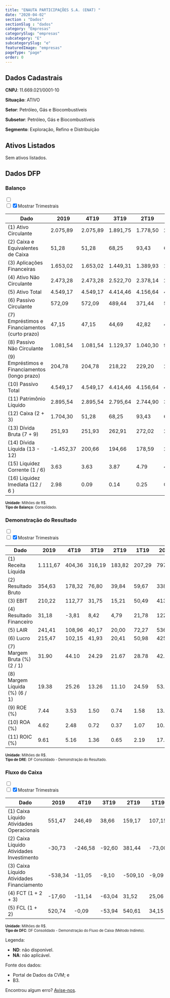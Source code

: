 ```yaml
---  
title: "ENAUTA PARTICIPAÇÕES S.A. (ENAT) "  
date: "2020-04-02"  
section : "Dados"  
sectionSlug : "dados"  
category: "Empresas"  
categorySlug: "empresas"  
subcategory: "E"  
subcategorySlug: "e"  
featuredImage: "empresas"  
pageType: "page"  
order: 0  
---
```



## Dados Cadastrais


**CNPJ**: 11.669.021/0001-10

**Situação**: ATIVO

**Setor**: Petróleo, Gás e Biocombustíveis

**Subsetor**: Petróleo, Gás e Biocombustíveis

**Segmento**: Exploração, Refino e Distribuição


## Ativos Listados


Sem ativos listados.




## Dados DFP

### Balanço
  
<input type='checkbox' class='toggleCommand' id='toggleBalanco' name='toggleBalanco'>  
<div class='filter-group-balanco'>  
<div class='check_button_balanco'>  
<label for='toggleBalanco'>  
<input type='checkbox' data-filter-col='trimBalanco'><input type='checkbox' data-filter-col='trimBalanco' checked><span>Mostrar Trimestrais</span>  
</label>  
</div>  
</div>  
<div class='overflow balancoTableWrapper'>  
<table class='balancoTable'>  
<thead>  
<tr>  
<th class='dataHeader fixedLeftColumn'>Dado</th>  
<th>2019</th>  
<th class='trimHeader' data-col='trimBalanco'>4T19</th>  
<th class='trimHeader' data-col='trimBalanco'>3T19</th>  
<th class='trimHeader' data-col='trimBalanco'>2T19</th>  
<th class='trimHeader' data-col='trimBalanco'>1T19</th>  
<th>2018</th>  
<th class='trimHeader' data-col='trimBalanco'>4T18</th>  
<th class='trimHeader' data-col='trimBalanco'>3T18</th>  
<th class='trimHeader' data-col='trimBalanco'>2T18</th>  
<th class='trimHeader' data-col='trimBalanco'>1T18</th>  
<th>2017</th>  
<th class='trimHeader' data-col='trimBalanco'>4T17</th>  
<th class='trimHeader' data-col='trimBalanco'>3T17</th>  
<th class='trimHeader' data-col='trimBalanco'>2T17</th>  
<th class='trimHeader' data-col='trimBalanco'>1T17</th>  
<th>2016</th>  
<th class='trimHeader' data-col='trimBalanco'>4T16</th>  
<th class='trimHeader' data-col='trimBalanco'>3T16</th>  
<th class='trimHeader' data-col='trimBalanco'>2T16</th>  
<th class='trimHeader' data-col='trimBalanco'>1T16</th>  
<th>2015</th>  
<th class='trimHeader' data-col='trimBalanco'>4T15</th>  
<th class='trimHeader' data-col='trimBalanco'>3T15</th>  
<th class='trimHeader' data-col='trimBalanco'>2T15</th>  
<th class='trimHeader' data-col='trimBalanco'>1T15</th>  
<th>2014</th>  
<th class='trimHeader' data-col='trimBalanco'>4T14</th>  
<th class='trimHeader' data-col='trimBalanco'>3T14</th>  
<th class='trimHeader' data-col='trimBalanco'>2T14</th>  
<th class='trimHeader' data-col='trimBalanco'>1T14</th>  
<th>2013</th>  
<th class='trimHeader' data-col='trimBalanco'>4T13</th>  
<th class='trimHeader' data-col='trimBalanco'>3T13</th>  
<th class='trimHeader' data-col='trimBalanco'>2T13</th>  
<th class='trimHeader' data-col='trimBalanco'>1T13</th>  
<th>2012</th>  
<th class='trimHeader' data-col='trimBalanco'>4T12</th>  
<th class='trimHeader' data-col='trimBalanco'>3T12</th>  
<th class='trimHeader' data-col='trimBalanco'>2T12</th>  
<th class='trimHeader' data-col='trimBalanco'>1T12</th>  
<th>2011</th>  
<th class='trimHeader' data-col='trimBalanco'>4T11</th>  
<th class='trimHeader' data-col='trimBalanco'>3T11</th>  
<th class='trimHeader' data-col='trimBalanco'>2T11</th>  
<th class='trimHeader' data-col='trimBalanco'>1T11</th>  
<th>2010</th>  
<th class='trimHeader' data-col='trimBalanco'>4T10</th>  
<th class='trimHeader' data-col='trimBalanco'>3T10</th>  
<th class='trimHeader' data-col='trimBalanco'>2T10</th>  
<th class='trimHeader' data-col='trimBalanco'>1T10</th>  
</tr>  
</thead>  
<tbody>  
<tr class='trContaAtivo'>  
<td class='leftAlignCell rowDescription fixedLeftColumn'>(1) Ativo Circulante</td>  
<td>2.075,89</td>  
<td data-col='trimBalanco' class='trimData'>2.075,89</td>  
<td data-col='trimBalanco' class='trimData'>1.891,75</td>  
<td data-col='trimBalanco' class='trimData'>1.778,50</td>  
<td data-col='trimBalanco' class='trimData'>2.306,50</td>  
<td>2.241,10</td>  
<td data-col='trimBalanco' class='trimData'>2.241,10</td>  
<td data-col='trimBalanco' class='trimData'>2.260,78</td>  
<td data-col='trimBalanco' class='trimData'>2.161,01</td>  
<td data-col='trimBalanco' class='trimData'>2.382,64</td>  
<td>2.284,38</td>  
<td data-col='trimBalanco' class='trimData'>2.284,38</td>  
<td data-col='trimBalanco' class='trimData'>2.084,61</td>  
<td data-col='trimBalanco' class='trimData'>2.284,38</td>  
<td data-col='trimBalanco' class='trimData'>1.450,08</td>  
<td>1.433,91</td>  
<td data-col='trimBalanco' class='trimData'>1.433,91</td>  
<td data-col='trimBalanco' class='trimData'>1.308,22</td>  
<td data-col='trimBalanco' class='trimData'>1.357,32</td>  
<td data-col='trimBalanco' class='trimData'>1.327,51</td>  
<td>1.337,34</td>  
<td data-col='trimBalanco' class='trimData'>1.337,34</td>  
<td data-col='trimBalanco' class='trimData'>1.478,11</td>  
<td data-col='trimBalanco' class='trimData'>1.442,22</td>  
<td data-col='trimBalanco' class='trimData'>1.421,04</td>  
<td>1.343,66</td>  
<td data-col='trimBalanco' class='trimData'>1.339,71</td>  
<td data-col='trimBalanco' class='trimData'>1.343,66</td>  
<td data-col='trimBalanco' class='trimData'>1.343,66</td>  
<td data-col='trimBalanco' class='trimData'>1.343,66</td>  
<td>1.284,22</td>  
<td data-col='trimBalanco' class='trimData'>1.284,22</td>  
<td data-col='trimBalanco' class='trimData'>1.134,37</td>  
<td data-col='trimBalanco' class='trimData'>1.185,79</td>  
<td data-col='trimBalanco' class='trimData'>1.180,85</td>  
<td>1.100,06</td>  
<td data-col='trimBalanco' class='trimData'>1.100,06</td>  
<td data-col='trimBalanco' class='trimData'>1.063,31</td>  
<td data-col='trimBalanco' class='trimData'>1.028,52</td>  
<td data-col='trimBalanco' class='trimData'>1.024,17</td>  
<td>1.258,11</td>  
<td data-col='trimBalanco' class='trimData'>1.258,11</td>  
<td data-col='trimBalanco' class='trimData'>1.258,11</td>  
<td data-col='trimBalanco' class='trimData'>1.619,32</td>  
<td data-col='trimBalanco' class='trimData'>1.682,01</td>  
<td>221,60</td>  
<td data-col='trimBalanco' class='trimData'>221,60</td>  
<td data-col='trimBalanco' class='trimData'>221,60</td>  
<td data-col='trimBalanco' class='trimData'>221,60</td>  
<td data-col='trimBalanco' class='trimData'>221,60</td>  
</tr>  
<tr class='trContaAtivo'>  
<td class='leftAlignCell rowDescription fixedLeftColumn'>(2) Caixa e Equivalentes de Caixa</td>  
<td>51,28</td>  
<td data-col='trimBalanco' class='trimData'>51,28</td>  
<td data-col='trimBalanco' class='trimData'>68,25</td>  
<td data-col='trimBalanco' class='trimData'>93,43</td>  
<td data-col='trimBalanco' class='trimData'>68,09</td>  
<td>60,04</td>  
<td data-col='trimBalanco' class='trimData'>60,04</td>  
<td data-col='trimBalanco' class='trimData'>64,06</td>  
<td data-col='trimBalanco' class='trimData'>58,58</td>  
<td data-col='trimBalanco' class='trimData'>42,60</td>  
<td>18,82</td>  
<td data-col='trimBalanco' class='trimData'>18,82</td>  
<td data-col='trimBalanco' class='trimData'>8,60</td>  
<td data-col='trimBalanco' class='trimData'>18,82</td>  
<td data-col='trimBalanco' class='trimData'>16,41</td>  
<td>17,74</td>  
<td data-col='trimBalanco' class='trimData'>17,74</td>  
<td data-col='trimBalanco' class='trimData'>104,02</td>  
<td data-col='trimBalanco' class='trimData'>153,03</td>  
<td data-col='trimBalanco' class='trimData'>139,49</td>  
<td>180,67</td>  
<td data-col='trimBalanco' class='trimData'>180,67</td>  
<td data-col='trimBalanco' class='trimData'>171,34</td>  
<td data-col='trimBalanco' class='trimData'>187,33</td>  
<td data-col='trimBalanco' class='trimData'>131,09</td>  
<td>117,19</td>  
<td data-col='trimBalanco' class='trimData'>117,19</td>  
<td data-col='trimBalanco' class='trimData'>117,19</td>  
<td data-col='trimBalanco' class='trimData'>117,19</td>  
<td data-col='trimBalanco' class='trimData'>117,19</td>  
<td>357,76</td>  
<td data-col='trimBalanco' class='trimData'>357,76</td>  
<td data-col='trimBalanco' class='trimData'>532,96</td>  
<td data-col='trimBalanco' class='trimData'>574,99</td>  
<td data-col='trimBalanco' class='trimData'>674,13</td>  
<td>871,32</td>  
<td data-col='trimBalanco' class='trimData'>871,32</td>  
<td data-col='trimBalanco' class='trimData'>875,41</td>  
<td data-col='trimBalanco' class='trimData'>797,75</td>  
<td data-col='trimBalanco' class='trimData'>815,36</td>  
<td>1.021,95</td>  
<td data-col='trimBalanco' class='trimData'>1.021,95</td>  
<td data-col='trimBalanco' class='trimData'>1.021,95</td>  
<td data-col='trimBalanco' class='trimData'>1.215,75</td>  
<td data-col='trimBalanco' class='trimData'>1.242,47</td>  
<td>137,22</td>  
<td data-col='trimBalanco' class='trimData'>137,22</td>  
<td data-col='trimBalanco' class='trimData'>137,22</td>  
<td data-col='trimBalanco' class='trimData'>137,22</td>  
<td data-col='trimBalanco' class='trimData'>137,22</td>  
</tr>  
<tr class='trContaAtivo'>  
<td class='leftAlignCell rowDescription fixedLeftColumn'>(3) Aplicações Financeiras</td>  
<td>1.653,02</td>  
<td data-col='trimBalanco' class='trimData'>1.653,02</td>  
<td data-col='trimBalanco' class='trimData'>1.449,31</td>  
<td data-col='trimBalanco' class='trimData'>1.389,93</td>  
<td data-col='trimBalanco' class='trimData'>1.913,36</td>  
<td>1.870,20</td>  
<td data-col='trimBalanco' class='trimData'>1.870,20</td>  
<td data-col='trimBalanco' class='trimData'>1.739,66</td>  
<td data-col='trimBalanco' class='trimData'>1.615,63</td>  
<td data-col='trimBalanco' class='trimData'>2.010,20</td>  
<td>1.874,38</td>  
<td data-col='trimBalanco' class='trimData'>1.874,38</td>  
<td data-col='trimBalanco' class='trimData'>1.296,52</td>  
<td data-col='trimBalanco' class='trimData'>1.874,38</td>  
<td data-col='trimBalanco' class='trimData'>1.238,39</td>  
<td>1.192,30</td>  
<td data-col='trimBalanco' class='trimData'>1.192,30</td>  
<td data-col='trimBalanco' class='trimData'>955,17</td>  
<td data-col='trimBalanco' class='trimData'>961,26</td>  
<td data-col='trimBalanco' class='trimData'>951,52</td>  
<td>941,51</td>  
<td data-col='trimBalanco' class='trimData'>941,51</td>  
<td data-col='trimBalanco' class='trimData'>1.107,18</td>  
<td data-col='trimBalanco' class='trimData'>991,11</td>  
<td data-col='trimBalanco' class='trimData'>1.089,66</td>  
<td>1.011,42</td>  
<td data-col='trimBalanco' class='trimData'>1.011,42</td>  
<td data-col='trimBalanco' class='trimData'>1.011,42</td>  
<td data-col='trimBalanco' class='trimData'>1.011,42</td>  
<td data-col='trimBalanco' class='trimData'>1.011,42</td>  
<td>647,95</td>  
<td data-col='trimBalanco' class='trimData'>647,95</td>  
<td data-col='trimBalanco' class='trimData'>406,16</td>  
<td data-col='trimBalanco' class='trimData'>478,99</td>  
<td data-col='trimBalanco' class='trimData'>360,20</td>  
<td>80,95</td>  
<td data-col='trimBalanco' class='trimData'>80,95</td>  
<td data-col='trimBalanco' class='trimData'>50,08</td>  
<td data-col='trimBalanco' class='trimData'>97,72</td>  
<td data-col='trimBalanco' class='trimData'>100,25</td>  
<td>130,48</td>  
<td data-col='trimBalanco' class='trimData'>130,48</td>  
<td data-col='trimBalanco' class='trimData'>130,48</td>  
<td data-col='trimBalanco' class='trimData'>326,04</td>  
<td data-col='trimBalanco' class='trimData'>381,98</td>  
<td>0,00</td>  
<td data-col='trimBalanco' class='trimData'>0,00</td>  
<td data-col='trimBalanco' class='trimData'>0,00</td>  
<td data-col='trimBalanco' class='trimData'>0,00</td>  
<td data-col='trimBalanco' class='trimData'>0,00</td>  
</tr>  
<tr class='trContaAtivo'>  
<td class='leftAlignCell rowDescription fixedLeftColumn'>(4) Ativo Não Circulante</td>  
<td>2.473,28</td>  
<td data-col='trimBalanco' class='trimData'>2.473,28</td>  
<td data-col='trimBalanco' class='trimData'>2.522,70</td>  
<td data-col='trimBalanco' class='trimData'>2.378,14</td>  
<td data-col='trimBalanco' class='trimData'>2.405,07</td>  
<td>1.702,43</td>  
<td data-col='trimBalanco' class='trimData'>1.702,43</td>  
<td data-col='trimBalanco' class='trimData'>1.740,22</td>  
<td data-col='trimBalanco' class='trimData'>1.783,85</td>  
<td data-col='trimBalanco' class='trimData'>1.714,12</td>  
<td>1.654,16</td>  
<td data-col='trimBalanco' class='trimData'>1.654,16</td>  
<td data-col='trimBalanco' class='trimData'>1.593,71</td>  
<td data-col='trimBalanco' class='trimData'>1.654,16</td>  
<td data-col='trimBalanco' class='trimData'>2.108,65</td>  
<td>2.129,51</td>  
<td data-col='trimBalanco' class='trimData'>2.129,51</td>  
<td data-col='trimBalanco' class='trimData'>2.097,33</td>  
<td data-col='trimBalanco' class='trimData'>2.061,19</td>  
<td data-col='trimBalanco' class='trimData'>2.090,70</td>  
<td>2.092,92</td>  
<td data-col='trimBalanco' class='trimData'>2.092,92</td>  
<td data-col='trimBalanco' class='trimData'>2.312,05</td>  
<td data-col='trimBalanco' class='trimData'>2.113,50</td>  
<td data-col='trimBalanco' class='trimData'>2.103,65</td>  
<td>1.888,58</td>  
<td data-col='trimBalanco' class='trimData'>1.831,35</td>  
<td data-col='trimBalanco' class='trimData'>1.888,58</td>  
<td data-col='trimBalanco' class='trimData'>1.888,58</td>  
<td data-col='trimBalanco' class='trimData'>1.888,58</td>  
<td>1.755,10</td>  
<td data-col='trimBalanco' class='trimData'>1.755,10</td>  
<td data-col='trimBalanco' class='trimData'>1.674,77</td>  
<td data-col='trimBalanco' class='trimData'>1.383,15</td>  
<td data-col='trimBalanco' class='trimData'>1.326,89</td>  
<td>1.333,98</td>  
<td data-col='trimBalanco' class='trimData'>1.333,98</td>  
<td data-col='trimBalanco' class='trimData'>1.341,47</td>  
<td data-col='trimBalanco' class='trimData'>1.348,50</td>  
<td data-col='trimBalanco' class='trimData'>1.502,99</td>  
<td>1.471,62</td>  
<td data-col='trimBalanco' class='trimData'>1.471,62</td>  
<td data-col='trimBalanco' class='trimData'>1.471,62</td>  
<td data-col='trimBalanco' class='trimData'>1.133,69</td>  
<td data-col='trimBalanco' class='trimData'>837,58</td>  
<td>833,14</td>  
<td data-col='trimBalanco' class='trimData'>833,14</td>  
<td data-col='trimBalanco' class='trimData'>833,14</td>  
<td data-col='trimBalanco' class='trimData'>833,14</td>  
<td data-col='trimBalanco' class='trimData'>833,14</td>  
</tr>  
<tr class='trContaAtivo'>  
<td class='leftAlignCell rowDescription fixedLeftColumn'>(5) Ativo Total</td>  
<td>4.549,17</td>  
<td data-col='trimBalanco' class='trimData'>4.549,17</td>  
<td data-col='trimBalanco' class='trimData'>4.414,46</td>  
<td data-col='trimBalanco' class='trimData'>4.156,64</td>  
<td data-col='trimBalanco' class='trimData'>4.711,57</td>  
<td>3.943,53</td>  
<td data-col='trimBalanco' class='trimData'>3.943,53</td>  
<td data-col='trimBalanco' class='trimData'>4.001,00</td>  
<td data-col='trimBalanco' class='trimData'>3.944,87</td>  
<td data-col='trimBalanco' class='trimData'>4.096,76</td>  
<td>3.938,54</td>  
<td data-col='trimBalanco' class='trimData'>3.938,54</td>  
<td data-col='trimBalanco' class='trimData'>3.678,31</td>  
<td data-col='trimBalanco' class='trimData'>3.938,54</td>  
<td data-col='trimBalanco' class='trimData'>3.558,72</td>  
<td>3.563,42</td>  
<td data-col='trimBalanco' class='trimData'>3.563,42</td>  
<td data-col='trimBalanco' class='trimData'>3.405,55</td>  
<td data-col='trimBalanco' class='trimData'>3.418,51</td>  
<td data-col='trimBalanco' class='trimData'>3.418,22</td>  
<td>3.430,26</td>  
<td data-col='trimBalanco' class='trimData'>3.430,26</td>  
<td data-col='trimBalanco' class='trimData'>3.790,16</td>  
<td data-col='trimBalanco' class='trimData'>3.555,72</td>  
<td data-col='trimBalanco' class='trimData'>3.524,69</td>  
<td>3.232,24</td>  
<td data-col='trimBalanco' class='trimData'>3.171,06</td>  
<td data-col='trimBalanco' class='trimData'>3.232,24</td>  
<td data-col='trimBalanco' class='trimData'>3.232,24</td>  
<td data-col='trimBalanco' class='trimData'>3.232,24</td>  
<td>3.039,32</td>  
<td data-col='trimBalanco' class='trimData'>3.039,32</td>  
<td data-col='trimBalanco' class='trimData'>2.809,13</td>  
<td data-col='trimBalanco' class='trimData'>2.568,94</td>  
<td data-col='trimBalanco' class='trimData'>2.507,74</td>  
<td>2.434,04</td>  
<td data-col='trimBalanco' class='trimData'>2.434,04</td>  
<td data-col='trimBalanco' class='trimData'>2.404,78</td>  
<td data-col='trimBalanco' class='trimData'>2.377,02</td>  
<td data-col='trimBalanco' class='trimData'>2.527,17</td>  
<td>2.729,72</td>  
<td data-col='trimBalanco' class='trimData'>2.729,72</td>  
<td data-col='trimBalanco' class='trimData'>2.729,72</td>  
<td data-col='trimBalanco' class='trimData'>2.753,02</td>  
<td data-col='trimBalanco' class='trimData'>2.519,59</td>  
<td>1.054,74</td>  
<td data-col='trimBalanco' class='trimData'>1.054,74</td>  
<td data-col='trimBalanco' class='trimData'>1.054,74</td>  
<td data-col='trimBalanco' class='trimData'>1.054,74</td>  
<td data-col='trimBalanco' class='trimData'>1.054,74</td>  
</tr>  
<tr class='trContaPassivo'>  
<td class='leftAlignCell rowDescription fixedLeftColumn'>(6) Passivo Circulante</td>  
<td>572,09</td>  
<td data-col='trimBalanco' class='trimData'>572,09</td>  
<td data-col='trimBalanco' class='trimData'>489,44</td>  
<td data-col='trimBalanco' class='trimData'>371,44</td>  
<td data-col='trimBalanco' class='trimData'>514,37</td>  
<td>225,64</td>  
<td data-col='trimBalanco' class='trimData'>225,64</td>  
<td data-col='trimBalanco' class='trimData'>386,36</td>  
<td data-col='trimBalanco' class='trimData'>410,05</td>  
<td data-col='trimBalanco' class='trimData'>312,69</td>  
<td>316,04</td>  
<td data-col='trimBalanco' class='trimData'>316,04</td>  
<td data-col='trimBalanco' class='trimData'>273,04</td>  
<td data-col='trimBalanco' class='trimData'>316,04</td>  
<td data-col='trimBalanco' class='trimData'>224,60</td>  
<td>254,53</td>  
<td data-col='trimBalanco' class='trimData'>254,53</td>  
<td data-col='trimBalanco' class='trimData'>163,43</td>  
<td data-col='trimBalanco' class='trimData'>237,47</td>  
<td data-col='trimBalanco' class='trimData'>145,39</td>  
<td>157,97</td>  
<td data-col='trimBalanco' class='trimData'>157,97</td>  
<td data-col='trimBalanco' class='trimData'>181,73</td>  
<td data-col='trimBalanco' class='trimData'>186,78</td>  
<td data-col='trimBalanco' class='trimData'>120,62</td>  
<td>110,61</td>  
<td data-col='trimBalanco' class='trimData'>110,61</td>  
<td data-col='trimBalanco' class='trimData'>110,61</td>  
<td data-col='trimBalanco' class='trimData'>110,61</td>  
<td data-col='trimBalanco' class='trimData'>110,61</td>  
<td>233,70</td>  
<td data-col='trimBalanco' class='trimData'>233,70</td>  
<td data-col='trimBalanco' class='trimData'>216,79</td>  
<td data-col='trimBalanco' class='trimData'>151,48</td>  
<td data-col='trimBalanco' class='trimData'>96,66</td>  
<td>89,78</td>  
<td data-col='trimBalanco' class='trimData'>89,78</td>  
<td data-col='trimBalanco' class='trimData'>99,02</td>  
<td data-col='trimBalanco' class='trimData'>117,95</td>  
<td data-col='trimBalanco' class='trimData'>155,22</td>  
<td>395,35</td>  
<td data-col='trimBalanco' class='trimData'>395,35</td>  
<td data-col='trimBalanco' class='trimData'>395,35</td>  
<td data-col='trimBalanco' class='trimData'>361,53</td>  
<td data-col='trimBalanco' class='trimData'>168,37</td>  
<td>148,66</td>  
<td data-col='trimBalanco' class='trimData'>148,66</td>  
<td data-col='trimBalanco' class='trimData'>148,66</td>  
<td data-col='trimBalanco' class='trimData'>148,66</td>  
<td data-col='trimBalanco' class='trimData'>148,66</td>  
</tr>  
<tr class='trContaPassivo'>  
<td class='leftAlignCell rowDescription fixedLeftColumn'>(7) Empréstimos e Financiamentos (curto prazo)</td>  
<td>47,15</td>  
<td data-col='trimBalanco' class='trimData'>47,15</td>  
<td data-col='trimBalanco' class='trimData'>44,69</td>  
<td data-col='trimBalanco' class='trimData'>42,82</td>  
<td data-col='trimBalanco' class='trimData'>40,90</td>  
<td>38,88</td>  
<td data-col='trimBalanco' class='trimData'>38,88</td>  
<td data-col='trimBalanco' class='trimData'>36,82</td>  
<td data-col='trimBalanco' class='trimData'>36,81</td>  
<td data-col='trimBalanco' class='trimData'>36,83</td>  
<td>36,81</td>  
<td data-col='trimBalanco' class='trimData'>36,81</td>  
<td data-col='trimBalanco' class='trimData'>36,74</td>  
<td data-col='trimBalanco' class='trimData'>36,81</td>  
<td data-col='trimBalanco' class='trimData'>36,74</td>  
<td>36,56</td>  
<td data-col='trimBalanco' class='trimData'>36,56</td>  
<td data-col='trimBalanco' class='trimData'>36,45</td>  
<td data-col='trimBalanco' class='trimData'>30,42</td>  
<td data-col='trimBalanco' class='trimData'>21,45</td>  
<td>12,47</td>  
<td data-col='trimBalanco' class='trimData'>12,47</td>  
<td data-col='trimBalanco' class='trimData'>3,52</td>  
<td data-col='trimBalanco' class='trimData'>0,43</td>  
<td data-col='trimBalanco' class='trimData'>0,45</td>  
<td>0,39</td>  
<td data-col='trimBalanco' class='trimData'>0,39</td>  
<td data-col='trimBalanco' class='trimData'>0,39</td>  
<td data-col='trimBalanco' class='trimData'>0,39</td>  
<td data-col='trimBalanco' class='trimData'>0,39</td>  
<td>0,24</td>  
<td data-col='trimBalanco' class='trimData'>0,24</td>  
<td data-col='trimBalanco' class='trimData'>0,00</td>  
<td data-col='trimBalanco' class='trimData'>0,00</td>  
<td data-col='trimBalanco' class='trimData'>0,00</td>  
<td>0,00</td>  
<td data-col='trimBalanco' class='trimData'>0,00</td>  
<td data-col='trimBalanco' class='trimData'>0,00</td>  
<td data-col='trimBalanco' class='trimData'>0,00</td>  
<td data-col='trimBalanco' class='trimData'>51,87</td>  
<td>51,99</td>  
<td data-col='trimBalanco' class='trimData'>51,99</td>  
<td data-col='trimBalanco' class='trimData'>51,99</td>  
<td data-col='trimBalanco' class='trimData'>52,28</td>  
<td data-col='trimBalanco' class='trimData'>76,18</td>  
<td>76,33</td>  
<td data-col='trimBalanco' class='trimData'>76,33</td>  
<td data-col='trimBalanco' class='trimData'>76,33</td>  
<td data-col='trimBalanco' class='trimData'>76,33</td>  
<td data-col='trimBalanco' class='trimData'>76,33</td>  
</tr>  
<tr class='trContaPassivo'>  
<td class='leftAlignCell rowDescription fixedLeftColumn'>(8) Passivo Não Circulante</td>  
<td>1.081,54</td>  
<td data-col='trimBalanco' class='trimData'>1.081,54</td>  
<td data-col='trimBalanco' class='trimData'>1.129,37</td>  
<td data-col='trimBalanco' class='trimData'>1.040,30</td>  
<td data-col='trimBalanco' class='trimData'>971,85</td>  
<td>518,30</td>  
<td data-col='trimBalanco' class='trimData'>518,30</td>  
<td data-col='trimBalanco' class='trimData'>550,51</td>  
<td data-col='trimBalanco' class='trimData'>544,57</td>  
<td data-col='trimBalanco' class='trimData'>507,10</td>  
<td>512,39</td>  
<td data-col='trimBalanco' class='trimData'>512,39</td>  
<td data-col='trimBalanco' class='trimData'>501,83</td>  
<td data-col='trimBalanco' class='trimData'>512,39</td>  
<td data-col='trimBalanco' class='trimData'>515,35</td>  
<td>529,24</td>  
<td data-col='trimBalanco' class='trimData'>529,24</td>  
<td data-col='trimBalanco' class='trimData'>515,13</td>  
<td data-col='trimBalanco' class='trimData'>519,64</td>  
<td data-col='trimBalanco' class='trimData'>550,68</td>  
<td>583,13</td>  
<td data-col='trimBalanco' class='trimData'>583,13</td>  
<td data-col='trimBalanco' class='trimData'>758,41</td>  
<td data-col='trimBalanco' class='trimData'>675,11</td>  
<td data-col='trimBalanco' class='trimData'>710,13</td>  
<td>531,63</td>  
<td data-col='trimBalanco' class='trimData'>531,63</td>  
<td data-col='trimBalanco' class='trimData'>531,63</td>  
<td data-col='trimBalanco' class='trimData'>531,63</td>  
<td data-col='trimBalanco' class='trimData'>531,63</td>  
<td>396,56</td>  
<td data-col='trimBalanco' class='trimData'>396,56</td>  
<td data-col='trimBalanco' class='trimData'>208,10</td>  
<td data-col='trimBalanco' class='trimData'>108,95</td>  
<td data-col='trimBalanco' class='trimData'>114,77</td>  
<td>116,46</td>  
<td data-col='trimBalanco' class='trimData'>116,46</td>  
<td data-col='trimBalanco' class='trimData'>115,73</td>  
<td data-col='trimBalanco' class='trimData'>115,20</td>  
<td data-col='trimBalanco' class='trimData'>125,47</td>  
<td>158,61</td>  
<td data-col='trimBalanco' class='trimData'>158,61</td>  
<td data-col='trimBalanco' class='trimData'>158,61</td>  
<td data-col='trimBalanco' class='trimData'>238,93</td>  
<td data-col='trimBalanco' class='trimData'>257,86</td>  
<td>283,78</td>  
<td data-col='trimBalanco' class='trimData'>283,78</td>  
<td data-col='trimBalanco' class='trimData'>283,78</td>  
<td data-col='trimBalanco' class='trimData'>283,78</td>  
<td data-col='trimBalanco' class='trimData'>283,78</td>  
</tr>  
<tr class='trContaPassivo'>  
<td class='leftAlignCell rowDescription fixedLeftColumn'>(9) Empréstimos e Financiamentos (longo prazo)</td>  
<td>204,78</td>  
<td data-col='trimBalanco' class='trimData'>204,78</td>  
<td data-col='trimBalanco' class='trimData'>218,22</td>  
<td data-col='trimBalanco' class='trimData'>229,20</td>  
<td data-col='trimBalanco' class='trimData'>240,14</td>  
<td>250,95</td>  
<td data-col='trimBalanco' class='trimData'>250,95</td>  
<td data-col='trimBalanco' class='trimData'>261,74</td>  
<td data-col='trimBalanco' class='trimData'>270,64</td>  
<td data-col='trimBalanco' class='trimData'>227,57</td>  
<td>288,37</td>  
<td data-col='trimBalanco' class='trimData'>288,37</td>  
<td data-col='trimBalanco' class='trimData'>297,13</td>  
<td data-col='trimBalanco' class='trimData'>288,37</td>  
<td data-col='trimBalanco' class='trimData'>314,60</td>  
<td>323,18</td>  
<td data-col='trimBalanco' class='trimData'>323,18</td>  
<td data-col='trimBalanco' class='trimData'>331,66</td>  
<td data-col='trimBalanco' class='trimData'>340,24</td>  
<td data-col='trimBalanco' class='trimData'>348,72</td>  
<td>357,17</td>  
<td data-col='trimBalanco' class='trimData'>357,17</td>  
<td data-col='trimBalanco' class='trimData'>365,74</td>  
<td data-col='trimBalanco' class='trimData'>368,50</td>  
<td data-col='trimBalanco' class='trimData'>368,43</td>  
<td>250,53</td>  
<td data-col='trimBalanco' class='trimData'>250,53</td>  
<td data-col='trimBalanco' class='trimData'>250,53</td>  
<td data-col='trimBalanco' class='trimData'>250,53</td>  
<td data-col='trimBalanco' class='trimData'>250,53</td>  
<td>167,67</td>  
<td data-col='trimBalanco' class='trimData'>167,67</td>  
<td data-col='trimBalanco' class='trimData'>0,00</td>  
<td data-col='trimBalanco' class='trimData'>0,00</td>  
<td data-col='trimBalanco' class='trimData'>0,00</td>  
<td>0,00</td>  
<td data-col='trimBalanco' class='trimData'>0,00</td>  
<td data-col='trimBalanco' class='trimData'>0,00</td>  
<td data-col='trimBalanco' class='trimData'>0,00</td>  
<td data-col='trimBalanco' class='trimData'>21,48</td>  
<td>51,56</td>  
<td data-col='trimBalanco' class='trimData'>51,56</td>  
<td data-col='trimBalanco' class='trimData'>51,56</td>  
<td data-col='trimBalanco' class='trimData'>149,84</td>  
<td data-col='trimBalanco' class='trimData'>164,91</td>  
<td>188,69</td>  
<td data-col='trimBalanco' class='trimData'>188,69</td>  
<td data-col='trimBalanco' class='trimData'>188,69</td>  
<td data-col='trimBalanco' class='trimData'>188,69</td>  
<td data-col='trimBalanco' class='trimData'>188,69</td>  
</tr>  
<tr class='trContaPassivo'>  
<td class='leftAlignCell rowDescription fixedLeftColumn'>(10) Passivo Total</td>  
<td>4.549,17</td>  
<td data-col='trimBalanco' class='trimData'>4.549,17</td>  
<td data-col='trimBalanco' class='trimData'>4.414,46</td>  
<td data-col='trimBalanco' class='trimData'>4.156,64</td>  
<td data-col='trimBalanco' class='trimData'>4.711,57</td>  
<td>3.943,53</td>  
<td data-col='trimBalanco' class='trimData'>3.943,53</td>  
<td data-col='trimBalanco' class='trimData'>4.001,00</td>  
<td data-col='trimBalanco' class='trimData'>3.944,87</td>  
<td data-col='trimBalanco' class='trimData'>4.096,76</td>  
<td>3.938,54</td>  
<td data-col='trimBalanco' class='trimData'>3.938,54</td>  
<td data-col='trimBalanco' class='trimData'>3.678,31</td>  
<td data-col='trimBalanco' class='trimData'>3.938,54</td>  
<td data-col='trimBalanco' class='trimData'>3.558,72</td>  
<td>3.563,42</td>  
<td data-col='trimBalanco' class='trimData'>3.563,42</td>  
<td data-col='trimBalanco' class='trimData'>3.405,55</td>  
<td data-col='trimBalanco' class='trimData'>3.418,51</td>  
<td data-col='trimBalanco' class='trimData'>3.418,22</td>  
<td>3.430,26</td>  
<td data-col='trimBalanco' class='trimData'>3.430,26</td>  
<td data-col='trimBalanco' class='trimData'>3.790,16</td>  
<td data-col='trimBalanco' class='trimData'>3.555,72</td>  
<td data-col='trimBalanco' class='trimData'>3.524,69</td>  
<td>3.232,24</td>  
<td data-col='trimBalanco' class='trimData'>3.171,06</td>  
<td data-col='trimBalanco' class='trimData'>3.232,24</td>  
<td data-col='trimBalanco' class='trimData'>3.232,24</td>  
<td data-col='trimBalanco' class='trimData'>3.232,24</td>  
<td>3.039,32</td>  
<td data-col='trimBalanco' class='trimData'>3.039,32</td>  
<td data-col='trimBalanco' class='trimData'>2.809,13</td>  
<td data-col='trimBalanco' class='trimData'>2.568,94</td>  
<td data-col='trimBalanco' class='trimData'>2.507,74</td>  
<td>2.434,04</td>  
<td data-col='trimBalanco' class='trimData'>2.434,04</td>  
<td data-col='trimBalanco' class='trimData'>2.404,78</td>  
<td data-col='trimBalanco' class='trimData'>2.377,02</td>  
<td data-col='trimBalanco' class='trimData'>2.527,17</td>  
<td>2.729,72</td>  
<td data-col='trimBalanco' class='trimData'>2.729,72</td>  
<td data-col='trimBalanco' class='trimData'>2.729,72</td>  
<td data-col='trimBalanco' class='trimData'>2.753,02</td>  
<td data-col='trimBalanco' class='trimData'>2.519,59</td>  
<td>1.054,74</td>  
<td data-col='trimBalanco' class='trimData'>1.054,74</td>  
<td data-col='trimBalanco' class='trimData'>1.054,74</td>  
<td data-col='trimBalanco' class='trimData'>1.054,74</td>  
<td data-col='trimBalanco' class='trimData'>1.054,74</td>  
</tr>  
<tr class='trContaPassivo'>  
<td class='leftAlignCell rowDescription fixedLeftColumn'>(11) Patrimônio Líquido</td>  
<td>2.895,54</td>  
<td data-col='trimBalanco' class='trimData'>2.895,54</td>  
<td data-col='trimBalanco' class='trimData'>2.795,64</td>  
<td data-col='trimBalanco' class='trimData'>2.744,90</td>  
<td data-col='trimBalanco' class='trimData'>3.225,35</td>  
<td>3.199,59</td>  
<td data-col='trimBalanco' class='trimData'>3.199,59</td>  
<td data-col='trimBalanco' class='trimData'>3.064,12</td>  
<td data-col='trimBalanco' class='trimData'>2.990,25</td>  
<td data-col='trimBalanco' class='trimData'>3.276,98</td>  
<td>3.110,11</td>  
<td data-col='trimBalanco' class='trimData'>3.110,11</td>  
<td data-col='trimBalanco' class='trimData'>2.903,44</td>  
<td data-col='trimBalanco' class='trimData'>3.110,11</td>  
<td data-col='trimBalanco' class='trimData'>2.818,77</td>  
<td>2.779,65</td>  
<td data-col='trimBalanco' class='trimData'>2.779,65</td>  
<td data-col='trimBalanco' class='trimData'>2.726,99</td>  
<td data-col='trimBalanco' class='trimData'>2.661,40</td>  
<td data-col='trimBalanco' class='trimData'>2.722,15</td>  
<td>2.689,16</td>  
<td data-col='trimBalanco' class='trimData'>2.689,16</td>  
<td data-col='trimBalanco' class='trimData'>2.850,02</td>  
<td data-col='trimBalanco' class='trimData'>2.693,83</td>  
<td data-col='trimBalanco' class='trimData'>2.693,94</td>  
<td>2.590,00</td>  
<td data-col='trimBalanco' class='trimData'>2.528,83</td>  
<td data-col='trimBalanco' class='trimData'>2.590,00</td>  
<td data-col='trimBalanco' class='trimData'>2.590,00</td>  
<td data-col='trimBalanco' class='trimData'>2.590,00</td>  
<td>2.409,06</td>  
<td data-col='trimBalanco' class='trimData'>2.409,06</td>  
<td data-col='trimBalanco' class='trimData'>2.384,23</td>  
<td data-col='trimBalanco' class='trimData'>2.308,51</td>  
<td data-col='trimBalanco' class='trimData'>2.296,31</td>  
<td>2.227,80</td>  
<td data-col='trimBalanco' class='trimData'>2.227,80</td>  
<td data-col='trimBalanco' class='trimData'>2.190,03</td>  
<td data-col='trimBalanco' class='trimData'>2.143,88</td>  
<td data-col='trimBalanco' class='trimData'>2.246,49</td>  
<td>2.175,76</td>  
<td data-col='trimBalanco' class='trimData'>2.175,76</td>  
<td data-col='trimBalanco' class='trimData'>2.175,76</td>  
<td data-col='trimBalanco' class='trimData'>2.152,55</td>  
<td data-col='trimBalanco' class='trimData'>2.093,37</td>  
<td>622,30</td>  
<td data-col='trimBalanco' class='trimData'>622,30</td>  
<td data-col='trimBalanco' class='trimData'>622,30</td>  
<td data-col='trimBalanco' class='trimData'>622,30</td>  
<td data-col='trimBalanco' class='trimData'>622,30</td>  
</tr>  
<tr>  
<td class='leftAlignCell rowDescription fixedLeftColumn'>(12) Caixa (2 + 3)</td>  
<td class='positiveNumber'>1.704,30</td>  
<td class='positiveNumber trimData' data-col='trimBalanco'>51,28</td>  
<td class='positiveNumber trimData' data-col='trimBalanco'>68,25</td>  
<td class='positiveNumber trimData' data-col='trimBalanco'>93,43</td>  
<td class='positiveNumber trimData' data-col='trimBalanco'>68,09</td>  
<td class='positiveNumber'>1.930,24</td>  
<td class='positiveNumber trimData' data-col='trimBalanco'>60,04</td>  
<td class='positiveNumber trimData' data-col='trimBalanco'>64,06</td>  
<td class='positiveNumber trimData' data-col='trimBalanco'>58,58</td>  
<td class='positiveNumber trimData' data-col='trimBalanco'>42,60</td>  
<td class='positiveNumber'>1.893,19</td>  
<td class='positiveNumber trimData' data-col='trimBalanco'>18,82</td>  
<td class='positiveNumber trimData' data-col='trimBalanco'>8,60</td>  
<td class='positiveNumber trimData' data-col='trimBalanco'>18,82</td>  
<td class='positiveNumber trimData' data-col='trimBalanco'>16,41</td>  
<td class='positiveNumber'>1.210,04</td>  
<td class='positiveNumber trimData' data-col='trimBalanco'>17,74</td>  
<td class='positiveNumber trimData' data-col='trimBalanco'>104,02</td>  
<td class='positiveNumber trimData' data-col='trimBalanco'>153,03</td>  
<td class='positiveNumber trimData' data-col='trimBalanco'>139,49</td>  
<td class='positiveNumber'>1.122,19</td>  
<td class='positiveNumber trimData' data-col='trimBalanco'>180,67</td>  
<td class='positiveNumber trimData' data-col='trimBalanco'>171,34</td>  
<td class='positiveNumber trimData' data-col='trimBalanco'>187,33</td>  
<td class='positiveNumber trimData' data-col='trimBalanco'>131,09</td>  
<td class='positiveNumber'>1.128,61</td>  
<td class='positiveNumber trimData' data-col='trimBalanco'>117,19</td>  
<td class='positiveNumber trimData' data-col='trimBalanco'>117,19</td>  
<td class='positiveNumber trimData' data-col='trimBalanco'>117,19</td>  
<td class='positiveNumber trimData' data-col='trimBalanco'>117,19</td>  
<td class='positiveNumber'>1.005,72</td>  
<td class='positiveNumber trimData' data-col='trimBalanco'>357,76</td>  
<td class='positiveNumber trimData' data-col='trimBalanco'>532,96</td>  
<td class='positiveNumber trimData' data-col='trimBalanco'>574,99</td>  
<td class='positiveNumber trimData' data-col='trimBalanco'>674,13</td>  
<td class='positiveNumber'>952,27</td>  
<td class='positiveNumber trimData' data-col='trimBalanco'>871,32</td>  
<td class='positiveNumber trimData' data-col='trimBalanco'>875,41</td>  
<td class='positiveNumber trimData' data-col='trimBalanco'>797,75</td>  
<td class='positiveNumber trimData' data-col='trimBalanco'>815,36</td>  
<td class='positiveNumber'>1.152,43</td>  
<td class='positiveNumber trimData' data-col='trimBalanco'>1.021,95</td>  
<td class='positiveNumber trimData' data-col='trimBalanco'>1.021,95</td>  
<td class='positiveNumber trimData' data-col='trimBalanco'>1.215,75</td>  
<td class='positiveNumber trimData' data-col='trimBalanco'>1.242,47</td>  
<td class='positiveNumber'>137,22</td>  
<td class='positiveNumber trimData' data-col='trimBalanco'>137,22</td>  
<td class='positiveNumber trimData' data-col='trimBalanco'>137,22</td>  
<td class='positiveNumber trimData' data-col='trimBalanco'>137,22</td>  
<td class='positiveNumber trimData' data-col='trimBalanco'>137,22</td>  
</tr>  
<tr class='trDividaBruta'>  
<td class='leftAlignCell rowDescription fixedLeftColumn'>(13) Dívida Bruta (7 + 9)</td>  
<td class='negativeNumber'>251,93</td>  
<td class='negativeNumber trimData' data-col='trimBalanco'>251,93</td>  
<td class='negativeNumber trimData' data-col='trimBalanco'>262,91</td>  
<td class='negativeNumber trimData' data-col='trimBalanco'>272,02</td>  
<td class='negativeNumber trimData' data-col='trimBalanco'>281,04</td>  
<td class='negativeNumber'>289,82</td>  
<td class='negativeNumber trimData' data-col='trimBalanco'>289,82</td>  
<td class='negativeNumber trimData' data-col='trimBalanco'>298,56</td>  
<td class='negativeNumber trimData' data-col='trimBalanco'>307,45</td>  
<td class='negativeNumber trimData' data-col='trimBalanco'>264,40</td>  
<td class='negativeNumber'>325,18</td>  
<td class='negativeNumber trimData' data-col='trimBalanco'>325,18</td>  
<td class='negativeNumber trimData' data-col='trimBalanco'>333,88</td>  
<td class='negativeNumber trimData' data-col='trimBalanco'>325,18</td>  
<td class='negativeNumber trimData' data-col='trimBalanco'>351,34</td>  
<td class='negativeNumber'>359,74</td>  
<td class='negativeNumber trimData' data-col='trimBalanco'>359,74</td>  
<td class='negativeNumber trimData' data-col='trimBalanco'>368,11</td>  
<td class='negativeNumber trimData' data-col='trimBalanco'>370,66</td>  
<td class='negativeNumber trimData' data-col='trimBalanco'>370,17</td>  
<td class='negativeNumber'>369,64</td>  
<td class='negativeNumber trimData' data-col='trimBalanco'>369,64</td>  
<td class='negativeNumber trimData' data-col='trimBalanco'>369,26</td>  
<td class='negativeNumber trimData' data-col='trimBalanco'>368,92</td>  
<td class='negativeNumber trimData' data-col='trimBalanco'>368,87</td>  
<td class='negativeNumber'>250,91</td>  
<td class='negativeNumber trimData' data-col='trimBalanco'>250,91</td>  
<td class='negativeNumber trimData' data-col='trimBalanco'>250,91</td>  
<td class='negativeNumber trimData' data-col='trimBalanco'>250,91</td>  
<td class='negativeNumber trimData' data-col='trimBalanco'>250,91</td>  
<td class='negativeNumber'>167,90</td>  
<td class='negativeNumber trimData' data-col='trimBalanco'>167,90</td>  
<td class='positiveNumber trimData' data-col='trimBalanco'>0,00</td>  
<td class='positiveNumber trimData' data-col='trimBalanco'>0,00</td>  
<td class='positiveNumber trimData' data-col='trimBalanco'>0,00</td>  
<td class='positiveNumber'>0,00</td>  
<td class='positiveNumber trimData' data-col='trimBalanco'>0,00</td>  
<td class='positiveNumber trimData' data-col='trimBalanco'>0,00</td>  
<td class='positiveNumber trimData' data-col='trimBalanco'>0,00</td>  
<td class='negativeNumber trimData' data-col='trimBalanco'>73,35</td>  
<td class='negativeNumber'>103,56</td>  
<td class='negativeNumber trimData' data-col='trimBalanco'>103,56</td>  
<td class='negativeNumber trimData' data-col='trimBalanco'>103,56</td>  
<td class='negativeNumber trimData' data-col='trimBalanco'>202,12</td>  
<td class='negativeNumber trimData' data-col='trimBalanco'>241,09</td>  
<td class='negativeNumber'>265,02</td>  
<td class='negativeNumber trimData' data-col='trimBalanco'>265,02</td>  
<td class='negativeNumber trimData' data-col='trimBalanco'>265,02</td>  
<td class='negativeNumber trimData' data-col='trimBalanco'>265,02</td>  
<td class='negativeNumber trimData' data-col='trimBalanco'>265,02</td>  
</tr>  
<tr>  
<td class='leftAlignCell rowDescription fixedLeftColumn'>(14) Dívida Líquida  (13 - 12)</td>  
<td class='positiveNumber'>-1.452,37</td>  
<td class='negativeNumber trimData' data-col='trimBalanco'>200,66</td>  
<td class='negativeNumber trimData' data-col='trimBalanco'>194,66</td>  
<td class='negativeNumber trimData' data-col='trimBalanco'>178,59</td>  
<td class='negativeNumber trimData' data-col='trimBalanco'>212,95</td>  
<td class='positiveNumber'>-1.640,41</td>  
<td class='negativeNumber trimData' data-col='trimBalanco'>229,79</td>  
<td class='negativeNumber trimData' data-col='trimBalanco'>234,50</td>  
<td class='negativeNumber trimData' data-col='trimBalanco'>248,87</td>  
<td class='negativeNumber trimData' data-col='trimBalanco'>221,80</td>  
<td class='positiveNumber'>-1.568,01</td>  
<td class='negativeNumber trimData' data-col='trimBalanco'>306,37</td>  
<td class='negativeNumber trimData' data-col='trimBalanco'>325,28</td>  
<td class='negativeNumber trimData' data-col='trimBalanco'>306,37</td>  
<td class='negativeNumber trimData' data-col='trimBalanco'>334,93</td>  
<td class='positiveNumber'>-850,29</td>  
<td class='negativeNumber trimData' data-col='trimBalanco'>342,00</td>  
<td class='negativeNumber trimData' data-col='trimBalanco'>264,09</td>  
<td class='negativeNumber trimData' data-col='trimBalanco'>217,62</td>  
<td class='negativeNumber trimData' data-col='trimBalanco'>230,68</td>  
<td class='positiveNumber'>-752,54</td>  
<td class='negativeNumber trimData' data-col='trimBalanco'>188,97</td>  
<td class='negativeNumber trimData' data-col='trimBalanco'>197,92</td>  
<td class='negativeNumber trimData' data-col='trimBalanco'>181,59</td>  
<td class='negativeNumber trimData' data-col='trimBalanco'>237,79</td>  
<td class='positiveNumber'>-877,69</td>  
<td class='negativeNumber trimData' data-col='trimBalanco'>133,72</td>  
<td class='negativeNumber trimData' data-col='trimBalanco'>133,72</td>  
<td class='negativeNumber trimData' data-col='trimBalanco'>133,72</td>  
<td class='negativeNumber trimData' data-col='trimBalanco'>133,72</td>  
<td class='positiveNumber'>-837,82</td>  
<td class='positiveNumber trimData' data-col='trimBalanco'>-189,86</td>  
<td class='positiveNumber trimData' data-col='trimBalanco'>-532,96</td>  
<td class='positiveNumber trimData' data-col='trimBalanco'>-574,99</td>  
<td class='positiveNumber trimData' data-col='trimBalanco'>-674,13</td>  
<td class='positiveNumber'>-952,27</td>  
<td class='positiveNumber trimData' data-col='trimBalanco'>-871,32</td>  
<td class='positiveNumber trimData' data-col='trimBalanco'>-875,41</td>  
<td class='positiveNumber trimData' data-col='trimBalanco'>-797,75</td>  
<td class='positiveNumber trimData' data-col='trimBalanco'>-742,01</td>  
<td class='positiveNumber'>-1.048,87</td>  
<td class='positiveNumber trimData' data-col='trimBalanco'>-918,39</td>  
<td class='positiveNumber trimData' data-col='trimBalanco'>-918,39</td>  
<td class='positiveNumber trimData' data-col='trimBalanco'>-1.013,62</td>  
<td class='positiveNumber trimData' data-col='trimBalanco'>-1.001,38</td>  
<td class='negativeNumber'>127,80</td>  
<td class='negativeNumber trimData' data-col='trimBalanco'>127,80</td>  
<td class='negativeNumber trimData' data-col='trimBalanco'>127,80</td>  
<td class='negativeNumber trimData' data-col='trimBalanco'>127,80</td>  
<td class='negativeNumber trimData' data-col='trimBalanco'>127,80</td>  
</tr>  
<tr>  
<td class='leftAlignCell rowDescription fixedLeftColumn'>(15) Liquidez Corrente (1 / 6)</td>  
<td>3.63</td>  
<td data-col='trimBalanco' class='trimData'>3.63</td>  
<td data-col='trimBalanco' class='trimData'>3.87</td>  
<td data-col='trimBalanco' class='trimData'>4.79</td>  
<td data-col='trimBalanco' class='trimData'>4.48</td>  
<td>9.93</td>  
<td data-col='trimBalanco' class='trimData'>9.93</td>  
<td data-col='trimBalanco' class='trimData'>5.85</td>  
<td data-col='trimBalanco' class='trimData'>5.27</td>  
<td data-col='trimBalanco' class='trimData'>7.62</td>  
<td>7.23</td>  
<td data-col='trimBalanco' class='trimData'>7.23</td>  
<td data-col='trimBalanco' class='trimData'>7.63</td>  
<td data-col='trimBalanco' class='trimData'>7.23</td>  
<td data-col='trimBalanco' class='trimData'>6.46</td>  
<td>5.63</td>  
<td data-col='trimBalanco' class='trimData'>5.63</td>  
<td data-col='trimBalanco' class='trimData'>8.00</td>  
<td data-col='trimBalanco' class='trimData'>5.72</td>  
<td data-col='trimBalanco' class='trimData'>9.13</td>  
<td>8.47</td>  
<td data-col='trimBalanco' class='trimData'>8.47</td>  
<td data-col='trimBalanco' class='trimData'>8.13</td>  
<td data-col='trimBalanco' class='trimData'>7.72</td>  
<td data-col='trimBalanco' class='trimData'>11.78</td>  
<td>12.15</td>  
<td data-col='trimBalanco' class='trimData'>12.11</td>  
<td data-col='trimBalanco' class='trimData'>12.15</td>  
<td data-col='trimBalanco' class='trimData'>12.15</td>  
<td data-col='trimBalanco' class='trimData'>12.15</td>  
<td>5.50</td>  
<td data-col='trimBalanco' class='trimData'>5.50</td>  
<td data-col='trimBalanco' class='trimData'>5.23</td>  
<td data-col='trimBalanco' class='trimData'>7.83</td>  
<td data-col='trimBalanco' class='trimData'>12.22</td>  
<td>12.25</td>  
<td data-col='trimBalanco' class='trimData'>12.25</td>  
<td data-col='trimBalanco' class='trimData'>10.74</td>  
<td data-col='trimBalanco' class='trimData'>8.72</td>  
<td data-col='trimBalanco' class='trimData'>6.60</td>  
<td>3.18</td>  
<td data-col='trimBalanco' class='trimData'>3.18</td>  
<td data-col='trimBalanco' class='trimData'>3.18</td>  
<td data-col='trimBalanco' class='trimData'>4.48</td>  
<td data-col='trimBalanco' class='trimData'>9.99</td>  
<td>1.49</td>  
<td data-col='trimBalanco' class='trimData'>1.49</td>  
<td data-col='trimBalanco' class='trimData'>1.49</td>  
<td data-col='trimBalanco' class='trimData'>1.49</td>  
<td data-col='trimBalanco' class='trimData'>1.49</td>  
</tr>  
<tr>  
<td class='leftAlignCell rowDescription fixedLeftColumn'>(16) Liquidez Imediata  (12 / 6 )</td>  
<td>2.98</td>  
<td data-col='trimBalanco' class='trimData'>0.09</td>  
<td data-col='trimBalanco' class='trimData'>0.14</td>  
<td data-col='trimBalanco' class='trimData'>0.25</td>  
<td data-col='trimBalanco' class='trimData'>0.13</td>  
<td>8.55</td>  
<td data-col='trimBalanco' class='trimData'>0.27</td>  
<td data-col='trimBalanco' class='trimData'>0.17</td>  
<td data-col='trimBalanco' class='trimData'>0.14</td>  
<td data-col='trimBalanco' class='trimData'>0.14</td>  
<td>5.99</td>  
<td data-col='trimBalanco' class='trimData'>0.06</td>  
<td data-col='trimBalanco' class='trimData'>0.03</td>  
<td data-col='trimBalanco' class='trimData'>0.06</td>  
<td data-col='trimBalanco' class='trimData'>0.07</td>  
<td>4.75</td>  
<td data-col='trimBalanco' class='trimData'>0.07</td>  
<td data-col='trimBalanco' class='trimData'>0.64</td>  
<td data-col='trimBalanco' class='trimData'>0.64</td>  
<td data-col='trimBalanco' class='trimData'>0.96</td>  
<td>7.10</td>  
<td data-col='trimBalanco' class='trimData'>1.14</td>  
<td data-col='trimBalanco' class='trimData'>0.94</td>  
<td data-col='trimBalanco' class='trimData'>1.00</td>  
<td data-col='trimBalanco' class='trimData'>1.09</td>  
<td>10.20</td>  
<td data-col='trimBalanco' class='trimData'>1.06</td>  
<td data-col='trimBalanco' class='trimData'>1.06</td>  
<td data-col='trimBalanco' class='trimData'>1.06</td>  
<td data-col='trimBalanco' class='trimData'>1.06</td>  
<td>4.30</td>  
<td data-col='trimBalanco' class='trimData'>1.53</td>  
<td data-col='trimBalanco' class='trimData'>2.46</td>  
<td data-col='trimBalanco' class='trimData'>3.80</td>  
<td data-col='trimBalanco' class='trimData'>6.97</td>  
<td>10.61</td>  
<td data-col='trimBalanco' class='trimData'>9.70</td>  
<td data-col='trimBalanco' class='trimData'>8.84</td>  
<td data-col='trimBalanco' class='trimData'>6.76</td>  
<td data-col='trimBalanco' class='trimData'>5.25</td>  
<td>2.91</td>  
<td data-col='trimBalanco' class='trimData'>2.58</td>  
<td data-col='trimBalanco' class='trimData'>2.58</td>  
<td data-col='trimBalanco' class='trimData'>3.36</td>  
<td data-col='trimBalanco' class='trimData'>7.38</td>  
<td>0.92</td>  
<td data-col='trimBalanco' class='trimData'>0.92</td>  
<td data-col='trimBalanco' class='trimData'>0.92</td>  
<td data-col='trimBalanco' class='trimData'>0.92</td>  
<td data-col='trimBalanco' class='trimData'>0.92</td>  
</tr>  
</tbody>  
</table>  
</div>  
<p style='font-size:0.7rem; margin:0px;'><strong>Unidade</strong>: Milhões de R$.</p>  
<p style='font-size:0.7rem; margin:0px;'><strong>Tipo de Balanço</strong>: Consolidado.</p>


### Demonstração do Resultado
  
<input type='checkbox' class='toggleCommand' id='toggleDRE' name='toggleDRE'>  
<div class='filter-group-dre'>  
<div class='check_button_dre'>  
<label for='toggleDRE'>  
<input type='checkbox' data-filter-col='trimDRE'><input type='checkbox' data-filter-col='trimDRE' checked><span>Mostrar Trimestrais</span>  
</label>  
</div>  
</div>  
<div class='overflow balancoTableWrapper'>  
<table class='balancoTable'>  
<thead>  
<tr>  
<th class='dataHeader fixedLeftColumn'>Dado</th>  
<th>2019</th>  
<th class='trimHeader' data-col='trimDRE'>4T19</th>  
<th class='trimHeader' data-col='trimDRE'>3T19</th>  
<th class='trimHeader' data-col='trimDRE'>2T19</th>  
<th class='trimHeader' data-col='trimDRE'>1T19</th>  
<th>2018</th>  
<th class='trimHeader' data-col='trimDRE'>4T18</th>  
<th class='trimHeader' data-col='trimDRE'>3T18</th>  
<th class='trimHeader' data-col='trimDRE'>2T18</th>  
<th class='trimHeader' data-col='trimDRE'>1T18</th>  
<th>2017</th>  
<th class='trimHeader' data-col='trimDRE'>4T17</th>  
<th class='trimHeader' data-col='trimDRE'>3T17</th>  
<th class='trimHeader' data-col='trimDRE'>2T17</th>  
<th class='trimHeader' data-col='trimDRE'>1T17</th>  
<th>2016</th>  
<th class='trimHeader' data-col='trimDRE'>4T16</th>  
<th class='trimHeader' data-col='trimDRE'>3T16</th>  
<th class='trimHeader' data-col='trimDRE'>2T16</th>  
<th class='trimHeader' data-col='trimDRE'>1T16</th>  
<th>2015</th>  
<th class='trimHeader' data-col='trimDRE'>4T15</th>  
<th class='trimHeader' data-col='trimDRE'>3T15</th>  
<th class='trimHeader' data-col='trimDRE'>2T15</th>  
<th class='trimHeader' data-col='trimDRE'>1T15</th>  
<th>2014</th>  
<th class='trimHeader' data-col='trimDRE'>4T14</th>  
<th class='trimHeader' data-col='trimDRE'>3T14</th>  
<th class='trimHeader' data-col='trimDRE'>2T14</th>  
<th class='trimHeader' data-col='trimDRE'>1T14</th>  
<th>2013</th>  
<th class='trimHeader' data-col='trimDRE'>4T13</th>  
<th class='trimHeader' data-col='trimDRE'>3T13</th>  
<th class='trimHeader' data-col='trimDRE'>2T13</th>  
<th class='trimHeader' data-col='trimDRE'>1T13</th>  
<th>2012</th>  
<th class='trimHeader' data-col='trimDRE'>4T12</th>  
<th class='trimHeader' data-col='trimDRE'>3T12</th>  
<th class='trimHeader' data-col='trimDRE'>2T12</th>  
<th class='trimHeader' data-col='trimDRE'>1T12</th>  
<th>2011</th>  
<th class='trimHeader' data-col='trimDRE'>4T11</th>  
<th class='trimHeader' data-col='trimDRE'>3T11</th>  
<th class='trimHeader' data-col='trimDRE'>2T11</th>  
<th class='trimHeader' data-col='trimDRE'>1T11</th>  
<th>2010</th>  
<th class='trimHeader' data-col='trimDRE'>4T10</th>  
<th class='trimHeader' data-col='trimDRE'>3T10</th>  
<th class='trimHeader' data-col='trimDRE'>2T10</th>  
<th class='trimHeader' data-col='trimDRE'>1T10</th>  
</tr>  
</thead>  
<tbody>  
<tr class='trDRE'>  
<td class='leftAlignCell rowDescription fixedLeftColumn'>(1) Receita Líquida</td>  
<td>1.111,67</td>  
<td data-col='trimDRE' class='trimData' >404,36</td>  
<td data-col='trimDRE' class='trimData' >316,19</td>  
<td data-col='trimDRE' class='trimData' >183,82</td>  
<td data-col='trimDRE' class='trimData' >207,29</td>  
<td>797,20</td>  
<td data-col='trimDRE' class='trimData' >298,73</td>  
<td data-col='trimDRE' class='trimData' >221,43</td>  
<td data-col='trimDRE' class='trimData' >158,28</td>  
<td data-col='trimDRE' class='trimData' >118,77</td>  
<td>501,73</td>  
<td data-col='trimDRE' class='trimData' >145,13</td>  
<td data-col='trimDRE' class='trimData' >135,59</td>  
<td data-col='trimDRE' class='trimData' >114,65</td>  
<td data-col='trimDRE' class='trimData' >106,36</td>  
<td>476,45</td>  
<td data-col='trimDRE' class='trimData' >103,88</td>  
<td data-col='trimDRE' class='trimData' >108,41</td>  
<td data-col='trimDRE' class='trimData' >120,41</td>  
<td data-col='trimDRE' class='trimData' >143,76</td>  
<td>496,19</td>  
<td data-col='trimDRE' class='trimData' >133,52</td>  
<td data-col='trimDRE' class='trimData' >112,11</td>  
<td data-col='trimDRE' class='trimData' >124,58</td>  
<td data-col='trimDRE' class='trimData' >125,98</td>  
<td>503,23</td>  
<td data-col='trimDRE' class='trimData' >123,46</td>  
<td data-col='trimDRE' class='trimData' >126,30</td>  
<td data-col='trimDRE' class='trimData' >126,17</td>  
<td data-col='trimDRE' class='trimData' >127,31</td>  
<td>486,09</td>  
<td data-col='trimDRE' class='trimData' >125,74</td>  
<td data-col='trimDRE' class='trimData' >128,24</td>  
<td data-col='trimDRE' class='trimData' >100,20</td>  
<td data-col='trimDRE' class='trimData' >131,90</td>  
<td>462,31</td>  
<td data-col='trimDRE' class='trimData' >115,96</td>  
<td data-col='trimDRE' class='trimData' >127,19</td>  
<td data-col='trimDRE' class='trimData' >123,16</td>  
<td data-col='trimDRE' class='trimData' >95,99</td>  
<td>289,01</td>  
<td data-col='trimDRE' class='trimData' >83,06</td>  
<td data-col='trimDRE' class='trimData' >74,03</td>  
<td data-col='trimDRE' class='trimData' >60,82</td>  
<td data-col='trimDRE' class='trimData' >71,10</td>  
<td>142,24</td>  
<td data-col='trimDRE' class='trimData' >105,66</td>  
<td data-col='trimDRE' class='trimData' >36,58</td>  
<td data-col='trimDRE' class='trimData' >0,00</td>  
<td data-col='trimDRE' class='trimData' >0,00</td>  
</tr>  
<tr class='trDRE'>  
<td class='leftAlignCell rowDescription fixedLeftColumn'>(2) Resultado Bruto</td>  
<td class='positiveNumberGreen'>354,63</td>  
<td data-col='trimDRE' class='trimData positiveNumberGreen' >178,32</td>  
<td data-col='trimDRE' class='trimData positiveNumberGreen' >76,80</td>  
<td data-col='trimDRE' class='trimData positiveNumberGreen' >39,84</td>  
<td data-col='trimDRE' class='trimData positiveNumberGreen' >59,67</td>  
<td class='positiveNumberGreen'>338,65</td>  
<td data-col='trimDRE' class='trimData positiveNumberGreen' >116,82</td>  
<td data-col='trimDRE' class='trimData positiveNumberGreen' >75,03</td>  
<td data-col='trimDRE' class='trimData positiveNumberGreen' >74,67</td>  
<td data-col='trimDRE' class='trimData positiveNumberGreen' >72,13</td>  
<td class='positiveNumberGreen'>274,01</td>  
<td data-col='trimDRE' class='trimData positiveNumberGreen' >89,92</td>  
<td data-col='trimDRE' class='trimData positiveNumberGreen' >76,29</td>  
<td data-col='trimDRE' class='trimData positiveNumberGreen' >57,17</td>  
<td data-col='trimDRE' class='trimData positiveNumberGreen' >50,63</td>  
<td class='positiveNumberGreen'>235,72</td>  
<td data-col='trimDRE' class='trimData positiveNumberGreen' >48,70</td>  
<td data-col='trimDRE' class='trimData positiveNumberGreen' >50,96</td>  
<td data-col='trimDRE' class='trimData positiveNumberGreen' >52,75</td>  
<td data-col='trimDRE' class='trimData positiveNumberGreen' >83,31</td>  
<td class='positiveNumberGreen'>243,34</td>  
<td data-col='trimDRE' class='trimData positiveNumberGreen' >63,40</td>  
<td data-col='trimDRE' class='trimData positiveNumberGreen' >54,82</td>  
<td data-col='trimDRE' class='trimData positiveNumberGreen' >61,18</td>  
<td data-col='trimDRE' class='trimData positiveNumberGreen' >63,94</td>  
<td class='positiveNumberGreen'>260,97</td>  
<td data-col='trimDRE' class='trimData positiveNumberGreen' >60,23</td>  
<td data-col='trimDRE' class='trimData positiveNumberGreen' >67,04</td>  
<td data-col='trimDRE' class='trimData positiveNumberGreen' >65,86</td>  
<td data-col='trimDRE' class='trimData positiveNumberGreen' >67,84</td>  
<td class='positiveNumberGreen'>276,19</td>  
<td data-col='trimDRE' class='trimData positiveNumberGreen' >67,39</td>  
<td data-col='trimDRE' class='trimData positiveNumberGreen' >80,92</td>  
<td data-col='trimDRE' class='trimData positiveNumberGreen' >44,49</td>  
<td data-col='trimDRE' class='trimData positiveNumberGreen' >83,40</td>  
<td class='positiveNumberGreen'>279,50</td>  
<td data-col='trimDRE' class='trimData positiveNumberGreen' >66,89</td>  
<td data-col='trimDRE' class='trimData positiveNumberGreen' >76,96</td>  
<td data-col='trimDRE' class='trimData positiveNumberGreen' >77,99</td>  
<td data-col='trimDRE' class='trimData positiveNumberGreen' >57,67</td>  
<td class='positiveNumberGreen'>160,28</td>  
<td data-col='trimDRE' class='trimData positiveNumberGreen' >39,06</td>  
<td data-col='trimDRE' class='trimData positiveNumberGreen' >41,70</td>  
<td data-col='trimDRE' class='trimData positiveNumberGreen' >35,31</td>  
<td data-col='trimDRE' class='trimData positiveNumberGreen' >44,21</td>  
<td class='positiveNumberGreen'>85,08</td>  
<td data-col='trimDRE' class='trimData positiveNumberGreen' >59,07</td>  
<td data-col='trimDRE' class='trimData positiveNumberGreen' >26,01</td>  
<td data-col='trimDRE' class='trimData negativeNumber' >0,00</td>  
<td data-col='trimDRE' class='trimData negativeNumber' >0,00</td>  
</tr>  
<tr class='trDRE'>  
<td class='leftAlignCell rowDescription fixedLeftColumn'>(3) EBIT</td>  
<td class='positiveNumberGreen'>210,22</td>  
<td data-col='trimDRE' class='trimData positiveNumberGreen' >112,77</td>  
<td data-col='trimDRE' class='trimData positiveNumberGreen' >31,75</td>  
<td data-col='trimDRE' class='trimData positiveNumberGreen' >15,21</td>  
<td data-col='trimDRE' class='trimData positiveNumberGreen' >50,49</td>  
<td class='positiveNumberGreen'>413,73</td>  
<td data-col='trimDRE' class='trimData positiveNumberGreen' >128,90</td>  
<td data-col='trimDRE' class='trimData positiveNumberGreen' >34,10</td>  
<td data-col='trimDRE' class='trimData positiveNumberGreen' >66,94</td>  
<td data-col='trimDRE' class='trimData positiveNumberGreen' >190,70</td>  
<td class='positiveNumberGreen'>342,35</td>  
<td data-col='trimDRE' class='trimData positiveNumberGreen' >220,59</td>  
<td data-col='trimDRE' class='trimData positiveNumberGreen' >58,40</td>  
<td data-col='trimDRE' class='trimData positiveNumberGreen' >30,71</td>  
<td data-col='trimDRE' class='trimData positiveNumberGreen' >32,65</td>  
<td class='positiveNumberGreen'>121,31</td>  
<td data-col='trimDRE' class='trimData positiveNumberGreen' >22,41</td>  
<td data-col='trimDRE' class='trimData positiveNumberGreen' >31,72</td>  
<td data-col='trimDRE' class='trimData positiveNumberGreen' >2,93</td>  
<td data-col='trimDRE' class='trimData positiveNumberGreen' >64,25</td>  
<td class='negativeNumber'>-196,51</td>  
<td data-col='trimDRE' class='trimData negativeNumber' >-305,39</td>  
<td data-col='trimDRE' class='trimData positiveNumberGreen' >37,05</td>  
<td data-col='trimDRE' class='trimData positiveNumberGreen' >32,69</td>  
<td data-col='trimDRE' class='trimData positiveNumberGreen' >39,14</td>  
<td class='positiveNumberGreen'>91,96</td>  
<td data-col='trimDRE' class='trimData positiveNumberGreen' >1,28</td>  
<td data-col='trimDRE' class='trimData positiveNumberGreen' >33,43</td>  
<td data-col='trimDRE' class='trimData positiveNumberGreen' >37,09</td>  
<td data-col='trimDRE' class='trimData positiveNumberGreen' >20,16</td>  
<td class='positiveNumberGreen'>125,63</td>  
<td data-col='trimDRE' class='trimData negativeNumber' >-11,49</td>  
<td data-col='trimDRE' class='trimData positiveNumberGreen' >62,19</td>  
<td data-col='trimDRE' class='trimData positiveNumberGreen' >22,00</td>  
<td data-col='trimDRE' class='trimData positiveNumberGreen' >52,94</td>  
<td class='positiveNumberGreen'>40,02</td>  
<td data-col='trimDRE' class='trimData positiveNumberGreen' >40,51</td>  
<td data-col='trimDRE' class='trimData positiveNumberGreen' >55,31</td>  
<td data-col='trimDRE' class='trimData negativeNumber' >-99,75</td>  
<td data-col='trimDRE' class='trimData positiveNumberGreen' >43,96</td>  
<td class='positiveNumberGreen'>36,86</td>  
<td data-col='trimDRE' class='trimData positiveNumberGreen' >4,60</td>  
<td data-col='trimDRE' class='trimData positiveNumberGreen' >11,60</td>  
<td data-col='trimDRE' class='trimData positiveNumberGreen' >20,59</td>  
<td data-col='trimDRE' class='trimData positiveNumberGreen' >0,07</td>  
<td class='positiveNumberGreen'>35,93</td>  
<td data-col='trimDRE' class='trimData positiveNumberGreen' >14,28</td>  
<td data-col='trimDRE' class='trimData positiveNumberGreen' >21,65</td>  
<td data-col='trimDRE' class='trimData negativeNumber' >0,00</td>  
<td data-col='trimDRE' class='trimData negativeNumber' >0,00</td>  
</tr>  
<tr class='trDRE'>  
<td class='leftAlignCell rowDescription fixedLeftColumn'>(4) Resultado Financeiro</td>  
<td class='positiveNumberGreen'>31,18</td>  
<td data-col='trimDRE' class='trimData negativeNumber' >-3,81</td>  
<td data-col='trimDRE' class='trimData positiveNumberGreen' >8,42</td>  
<td data-col='trimDRE' class='trimData positiveNumberGreen' >4,79</td>  
<td data-col='trimDRE' class='trimData positiveNumberGreen' >21,78</td>  
<td class='positiveNumberGreen'>122,38</td>  
<td data-col='trimDRE' class='trimData positiveNumberGreen' >18,44</td>  
<td data-col='trimDRE' class='trimData positiveNumberGreen' >29,59</td>  
<td data-col='trimDRE' class='trimData positiveNumberGreen' >35,64</td>  
<td data-col='trimDRE' class='trimData positiveNumberGreen' >31,80</td>  
<td class='positiveNumberGreen'>92,27</td>  
<td data-col='trimDRE' class='trimData positiveNumberGreen' >12,98</td>  
<td data-col='trimDRE' class='trimData positiveNumberGreen' >13,82</td>  
<td data-col='trimDRE' class='trimData positiveNumberGreen' >45,78</td>  
<td data-col='trimDRE' class='trimData positiveNumberGreen' >19,69</td>  
<td class='positiveNumberGreen'>46,55</td>  
<td data-col='trimDRE' class='trimData positiveNumberGreen' >33,49</td>  
<td data-col='trimDRE' class='trimData positiveNumberGreen' >37,14</td>  
<td data-col='trimDRE' class='trimData negativeNumber' >-11,46</td>  
<td data-col='trimDRE' class='trimData negativeNumber' >-12,62</td>  
<td class='positiveNumberGreen'>272,22</td>  
<td data-col='trimDRE' class='trimData positiveNumberGreen' >29,68</td>  
<td data-col='trimDRE' class='trimData positiveNumberGreen' >133,41</td>  
<td data-col='trimDRE' class='trimData positiveNumberGreen' >16,48</td>  
<td data-col='trimDRE' class='trimData positiveNumberGreen' >92,65</td>  
<td class='positiveNumberGreen'>119,20</td>  
<td data-col='trimDRE' class='trimData positiveNumberGreen' >46,95</td>  
<td data-col='trimDRE' class='trimData positiveNumberGreen' >45,51</td>  
<td data-col='trimDRE' class='trimData positiveNumberGreen' >14,41</td>  
<td data-col='trimDRE' class='trimData positiveNumberGreen' >12,33</td>  
<td class='positiveNumberGreen'>62,05</td>  
<td data-col='trimDRE' class='trimData positiveNumberGreen' >18,01</td>  
<td data-col='trimDRE' class='trimData positiveNumberGreen' >16,03</td>  
<td data-col='trimDRE' class='trimData positiveNumberGreen' >9,67</td>  
<td data-col='trimDRE' class='trimData positiveNumberGreen' >18,34</td>  
<td class='positiveNumberGreen'>82,48</td>  
<td data-col='trimDRE' class='trimData positiveNumberGreen' >16,04</td>  
<td data-col='trimDRE' class='trimData positiveNumberGreen' >19,42</td>  
<td data-col='trimDRE' class='trimData positiveNumberGreen' >7,77</td>  
<td data-col='trimDRE' class='trimData positiveNumberGreen' >39,25</td>  
<td class='positiveNumberGreen'>84,35</td>  
<td data-col='trimDRE' class='trimData positiveNumberGreen' >25,34</td>  
<td data-col='trimDRE' class='trimData negativeNumber' >-13,44</td>  
<td data-col='trimDRE' class='trimData positiveNumberGreen' >49,52</td>  
<td data-col='trimDRE' class='trimData positiveNumberGreen' >22,94</td>  
<td class='positiveNumberGreen'>9,78</td>  
<td data-col='trimDRE' class='trimData positiveNumberGreen' >3,37</td>  
<td data-col='trimDRE' class='trimData positiveNumberGreen' >6,41</td>  
<td data-col='trimDRE' class='trimData negativeNumber' >0,00</td>  
<td data-col='trimDRE' class='trimData negativeNumber' >0,00</td>  
</tr>  
<tr class='trDRE'>  
<td class='leftAlignCell rowDescription fixedLeftColumn'>(5) LAIR</td>  
<td class='positiveNumberGreen'>241,41</td>  
<td data-col='trimDRE' class='trimData positiveNumberGreen' >108,96</td>  
<td data-col='trimDRE' class='trimData positiveNumberGreen' >40,17</td>  
<td data-col='trimDRE' class='trimData positiveNumberGreen' >20,00</td>  
<td data-col='trimDRE' class='trimData positiveNumberGreen' >72,27</td>  
<td class='positiveNumberGreen'>536,11</td>  
<td data-col='trimDRE' class='trimData positiveNumberGreen' >147,34</td>  
<td data-col='trimDRE' class='trimData positiveNumberGreen' >63,69</td>  
<td data-col='trimDRE' class='trimData positiveNumberGreen' >102,58</td>  
<td data-col='trimDRE' class='trimData positiveNumberGreen' >222,50</td>  
<td class='positiveNumberGreen'>434,62</td>  
<td data-col='trimDRE' class='trimData positiveNumberGreen' >233,57</td>  
<td data-col='trimDRE' class='trimData positiveNumberGreen' >72,22</td>  
<td data-col='trimDRE' class='trimData positiveNumberGreen' >76,49</td>  
<td data-col='trimDRE' class='trimData positiveNumberGreen' >52,34</td>  
<td class='positiveNumberGreen'>167,85</td>  
<td data-col='trimDRE' class='trimData positiveNumberGreen' >55,89</td>  
<td data-col='trimDRE' class='trimData positiveNumberGreen' >68,86</td>  
<td data-col='trimDRE' class='trimData negativeNumber' >-8,53</td>  
<td data-col='trimDRE' class='trimData positiveNumberGreen' >51,63</td>  
<td class='positiveNumberGreen'>75,71</td>  
<td data-col='trimDRE' class='trimData negativeNumber' >-275,72</td>  
<td data-col='trimDRE' class='trimData positiveNumberGreen' >170,46</td>  
<td data-col='trimDRE' class='trimData positiveNumberGreen' >49,17</td>  
<td data-col='trimDRE' class='trimData positiveNumberGreen' >131,79</td>  
<td class='positiveNumberGreen'>211,16</td>  
<td data-col='trimDRE' class='trimData positiveNumberGreen' >48,23</td>  
<td data-col='trimDRE' class='trimData positiveNumberGreen' >78,94</td>  
<td data-col='trimDRE' class='trimData positiveNumberGreen' >51,50</td>  
<td data-col='trimDRE' class='trimData positiveNumberGreen' >32,49</td>  
<td class='positiveNumberGreen'>187,68</td>  
<td data-col='trimDRE' class='trimData positiveNumberGreen' >6,52</td>  
<td data-col='trimDRE' class='trimData positiveNumberGreen' >78,21</td>  
<td data-col='trimDRE' class='trimData positiveNumberGreen' >31,67</td>  
<td data-col='trimDRE' class='trimData positiveNumberGreen' >71,28</td>  
<td class='positiveNumberGreen'>122,50</td>  
<td data-col='trimDRE' class='trimData positiveNumberGreen' >56,55</td>  
<td data-col='trimDRE' class='trimData positiveNumberGreen' >74,73</td>  
<td data-col='trimDRE' class='trimData negativeNumber' >-91,99</td>  
<td data-col='trimDRE' class='trimData positiveNumberGreen' >83,21</td>  
<td class='positiveNumberGreen'>121,21</td>  
<td data-col='trimDRE' class='trimData positiveNumberGreen' >29,95</td>  
<td data-col='trimDRE' class='trimData negativeNumber' >-1,84</td>  
<td data-col='trimDRE' class='trimData positiveNumberGreen' >70,10</td>  
<td data-col='trimDRE' class='trimData positiveNumberGreen' >23,00</td>  
<td class='positiveNumberGreen'>45,71</td>  
<td data-col='trimDRE' class='trimData positiveNumberGreen' >17,65</td>  
<td data-col='trimDRE' class='trimData positiveNumberGreen' >28,06</td>  
<td data-col='trimDRE' class='trimData negativeNumber' >0,00</td>  
<td data-col='trimDRE' class='trimData negativeNumber' >0,00</td>  
</tr>  
<tr class='trDRE'>  
<td class='leftAlignCell rowDescription fixedLeftColumn'>(6) Lucro</td>  
<td class='positiveNumberGreen'>215,47</td>  
<td data-col='trimDRE' class='trimData positiveNumberGreen' >102,15</td>  
<td data-col='trimDRE' class='trimData positiveNumberGreen' >41,93</td>  
<td data-col='trimDRE' class='trimData positiveNumberGreen' >20,41</td>  
<td data-col='trimDRE' class='trimData positiveNumberGreen' >50,98</td>  
<td class='positiveNumberGreen'>425,22</td>  
<td data-col='trimDRE' class='trimData positiveNumberGreen' >125,33</td>  
<td data-col='trimDRE' class='trimData positiveNumberGreen' >55,65</td>  
<td data-col='trimDRE' class='trimData positiveNumberGreen' >85,16</td>  
<td data-col='trimDRE' class='trimData positiveNumberGreen' >159,08</td>  
<td class='positiveNumberGreen'>357,38</td>  
<td data-col='trimDRE' class='trimData positiveNumberGreen' >193,06</td>  
<td data-col='trimDRE' class='trimData positiveNumberGreen' >60,49</td>  
<td data-col='trimDRE' class='trimData positiveNumberGreen' >61,03</td>  
<td data-col='trimDRE' class='trimData positiveNumberGreen' >42,79</td>  
<td class='positiveNumberGreen'>152,90</td>  
<td data-col='trimDRE' class='trimData positiveNumberGreen' >51,19</td>  
<td data-col='trimDRE' class='trimData positiveNumberGreen' >62,95</td>  
<td data-col='trimDRE' class='trimData negativeNumber' >-7,73</td>  
<td data-col='trimDRE' class='trimData positiveNumberGreen' >46,48</td>  
<td class='positiveNumberGreen'>93,61</td>  
<td data-col='trimDRE' class='trimData negativeNumber' >-159,41</td>  
<td data-col='trimDRE' class='trimData positiveNumberGreen' >118,87</td>  
<td data-col='trimDRE' class='trimData positiveNumberGreen' >38,95</td>  
<td data-col='trimDRE' class='trimData positiveNumberGreen' >95,19</td>  
<td class='positiveNumberGreen'>194,82</td>  
<td data-col='trimDRE' class='trimData positiveNumberGreen' >66,21</td>  
<td data-col='trimDRE' class='trimData positiveNumberGreen' >66,75</td>  
<td data-col='trimDRE' class='trimData positiveNumberGreen' >46,20</td>  
<td data-col='trimDRE' class='trimData positiveNumberGreen' >15,67</td>  
<td class='positiveNumberGreen'>192,24</td>  
<td data-col='trimDRE' class='trimData positiveNumberGreen' >21,18</td>  
<td data-col='trimDRE' class='trimData positiveNumberGreen' >75,19</td>  
<td data-col='trimDRE' class='trimData positiveNumberGreen' >30,15</td>  
<td data-col='trimDRE' class='trimData positiveNumberGreen' >65,72</td>  
<td class='positiveNumberGreen'>82,47</td>  
<td data-col='trimDRE' class='trimData positiveNumberGreen' >47,35</td>  
<td data-col='trimDRE' class='trimData positiveNumberGreen' >61,93</td>  
<td data-col='trimDRE' class='trimData negativeNumber' >-96,06</td>  
<td data-col='trimDRE' class='trimData positiveNumberGreen' >69,25</td>  
<td class='positiveNumberGreen'>92,14</td>  
<td data-col='trimDRE' class='trimData positiveNumberGreen' >23,87</td>  
<td data-col='trimDRE' class='trimData negativeNumber' >-3,46</td>  
<td data-col='trimDRE' class='trimData positiveNumberGreen' >58,36</td>  
<td data-col='trimDRE' class='trimData positiveNumberGreen' >13,37</td>  
<td class='positiveNumberGreen'>35,59</td>  
<td data-col='trimDRE' class='trimData positiveNumberGreen' >11,56</td>  
<td data-col='trimDRE' class='trimData positiveNumberGreen' >24,03</td>  
<td data-col='trimDRE' class='trimData negativeNumber' >0,00</td>  
<td data-col='trimDRE' class='trimData negativeNumber' >0,00</td>  
</tr>  
<tr class='trDREMargem'>  
<td class='leftAlignCell rowDescription fixedLeftColumn'>(7) Margem Bruta (%) (2 / 1)</td>  
<td>31.90</td>  
<td data-col='trimDRE' class='trimData'>44.10</td>  
<td data-col='trimDRE' class='trimData'>24.29</td>  
<td data-col='trimDRE' class='trimData'>21.67</td>  
<td data-col='trimDRE' class='trimData'>28.78</td>  
<td>42.48</td>  
<td data-col='trimDRE' class='trimData'>39.11</td>  
<td data-col='trimDRE' class='trimData'>33.89</td>  
<td data-col='trimDRE' class='trimData'>47.18</td>  
<td data-col='trimDRE' class='trimData'>60.73</td>  
<td>54.61</td>  
<td data-col='trimDRE' class='trimData'>61.96</td>  
<td data-col='trimDRE' class='trimData'>56.27</td>  
<td data-col='trimDRE' class='trimData'>49.87</td>  
<td data-col='trimDRE' class='trimData'>47.60</td>  
<td>49.47</td>  
<td data-col='trimDRE' class='trimData'>46.89</td>  
<td data-col='trimDRE' class='trimData'>47.01</td>  
<td data-col='trimDRE' class='trimData'>43.81</td>  
<td data-col='trimDRE' class='trimData'>57.95</td>  
<td>49.04</td>  
<td data-col='trimDRE' class='trimData'>47.48</td>  
<td data-col='trimDRE' class='trimData'>48.90</td>  
<td data-col='trimDRE' class='trimData'>49.11</td>  
<td data-col='trimDRE' class='trimData'>50.75</td>  
<td>51.86</td>  
<td data-col='trimDRE' class='trimData'>48.78</td>  
<td data-col='trimDRE' class='trimData'>53.08</td>  
<td data-col='trimDRE' class='trimData'>52.20</td>  
<td data-col='trimDRE' class='trimData'>53.29</td>  
<td>56.82</td>  
<td data-col='trimDRE' class='trimData'>53.59</td>  
<td data-col='trimDRE' class='trimData'>63.10</td>  
<td data-col='trimDRE' class='trimData'>44.40</td>  
<td data-col='trimDRE' class='trimData'>63.23</td>  
<td>60.46</td>  
<td data-col='trimDRE' class='trimData'>57.68</td>  
<td data-col='trimDRE' class='trimData'>60.50</td>  
<td data-col='trimDRE' class='trimData'>63.32</td>  
<td data-col='trimDRE' class='trimData'>60.08</td>  
<td>55.46</td>  
<td data-col='trimDRE' class='trimData'>47.02</td>  
<td data-col='trimDRE' class='trimData'>56.34</td>  
<td data-col='trimDRE' class='trimData'>58.06</td>  
<td data-col='trimDRE' class='trimData'>62.18</td>  
<td>59.82</td>  
<td data-col='trimDRE' class='trimData'>55.91</td>  
<td data-col='trimDRE' class='trimData'>71.11</td>  
<td data-col='trimDRE' class='trimData'>NA</td>  
<td data-col='trimDRE' class='trimData'>NA</td>  
</tr>  
<tr class='trDREMargem'>  
<td class='leftAlignCell rowDescription fixedLeftColumn'>(8) Margem Líquida (%) (6 / 1)</td>  
<td>19.38</td>  
<td data-col='trimDRE' class='trimData'>25.26</td>  
<td data-col='trimDRE' class='trimData'>13.26</td>  
<td data-col='trimDRE' class='trimData'>11.10</td>  
<td data-col='trimDRE' class='trimData'>24.59</td>  
<td>53.34</td>  
<td data-col='trimDRE' class='trimData'>41.95</td>  
<td data-col='trimDRE' class='trimData'>25.13</td>  
<td data-col='trimDRE' class='trimData'>53.81</td>  
<td data-col='trimDRE' class='trimData'>133.94</td>  
<td>71.23</td>  
<td data-col='trimDRE' class='trimData'>133.03</td>  
<td data-col='trimDRE' class='trimData'>44.62</td>  
<td data-col='trimDRE' class='trimData'>53.23</td>  
<td data-col='trimDRE' class='trimData'>40.23</td>  
<td>32.09</td>  
<td data-col='trimDRE' class='trimData'>49.28</td>  
<td data-col='trimDRE' class='trimData'>58.07</td>  
<td data-col='trimDRE' class='trimData'>NA</td>  
<td data-col='trimDRE' class='trimData'>32.33</td>  
<td>18.87</td>  
<td data-col='trimDRE' class='trimData'>NA</td>  
<td data-col='trimDRE' class='trimData'>106.04</td>  
<td data-col='trimDRE' class='trimData'>31.27</td>  
<td data-col='trimDRE' class='trimData'>75.56</td>  
<td>38.71</td>  
<td data-col='trimDRE' class='trimData'>53.62</td>  
<td data-col='trimDRE' class='trimData'>52.85</td>  
<td data-col='trimDRE' class='trimData'>36.62</td>  
<td data-col='trimDRE' class='trimData'>12.31</td>  
<td>39.55</td>  
<td data-col='trimDRE' class='trimData'>16.84</td>  
<td data-col='trimDRE' class='trimData'>58.63</td>  
<td data-col='trimDRE' class='trimData'>30.09</td>  
<td data-col='trimDRE' class='trimData'>49.83</td>  
<td>17.84</td>  
<td data-col='trimDRE' class='trimData'>40.83</td>  
<td data-col='trimDRE' class='trimData'>48.69</td>  
<td data-col='trimDRE' class='trimData'>NA</td>  
<td data-col='trimDRE' class='trimData'>72.14</td>  
<td>31.88</td>  
<td data-col='trimDRE' class='trimData'>28.74</td>  
<td data-col='trimDRE' class='trimData'>NA</td>  
<td data-col='trimDRE' class='trimData'>95.96</td>  
<td data-col='trimDRE' class='trimData'>18.80</td>  
<td>25.02</td>  
<td data-col='trimDRE' class='trimData'>10.95</td>  
<td data-col='trimDRE' class='trimData'>65.69</td>  
<td data-col='trimDRE' class='trimData'>NA</td>  
<td data-col='trimDRE' class='trimData'>NA</td>  
</tr>  
<tr>  
<td class='leftAlignCell rowDescription fixedLeftColumn'>(9) ROE (%)</td>  
<td>7.44</td>  
<td data-col='trimDRE' class='trimData'>3.53</td>  
<td data-col='trimDRE' class='trimData'>1.50</td>  
<td data-col='trimDRE' class='trimData'>0.74</td>  
<td data-col='trimDRE' class='trimData'>1.58</td>  
<td>13.29</td>  
<td data-col='trimDRE' class='trimData'>3.92</td>  
<td data-col='trimDRE' class='trimData'>1.82</td>  
<td data-col='trimDRE' class='trimData'>2.85</td>  
<td data-col='trimDRE' class='trimData'>4.85</td>  
<td>11.49</td>  
<td data-col='trimDRE' class='trimData'>6.21</td>  
<td data-col='trimDRE' class='trimData'>2.08</td>  
<td data-col='trimDRE' class='trimData'>1.96</td>  
<td data-col='trimDRE' class='trimData'>1.52</td>  
<td>5.50</td>  
<td data-col='trimDRE' class='trimData'>1.84</td>  
<td data-col='trimDRE' class='trimData'>2.31</td>  
<td data-col='trimDRE' class='trimData'>NA</td>  
<td data-col='trimDRE' class='trimData'>1.71</td>  
<td>3.48</td>  
<td data-col='trimDRE' class='trimData'>NA</td>  
<td data-col='trimDRE' class='trimData'>4.17</td>  
<td data-col='trimDRE' class='trimData'>1.45</td>  
<td data-col='trimDRE' class='trimData'>3.53</td>  
<td>7.52</td>  
<td data-col='trimDRE' class='trimData'>2.62</td>  
<td data-col='trimDRE' class='trimData'>2.58</td>  
<td data-col='trimDRE' class='trimData'>1.78</td>  
<td data-col='trimDRE' class='trimData'>0.60</td>  
<td>7.98</td>  
<td data-col='trimDRE' class='trimData'>0.88</td>  
<td data-col='trimDRE' class='trimData'>3.15</td>  
<td data-col='trimDRE' class='trimData'>1.31</td>  
<td data-col='trimDRE' class='trimData'>2.86</td>  
<td>3.70</td>  
<td data-col='trimDRE' class='trimData'>2.13</td>  
<td data-col='trimDRE' class='trimData'>2.83</td>  
<td data-col='trimDRE' class='trimData'>NA</td>  
<td data-col='trimDRE' class='trimData'>3.08</td>  
<td>4.23</td>  
<td data-col='trimDRE' class='trimData'>1.10</td>  
<td data-col='trimDRE' class='trimData'>NA</td>  
<td data-col='trimDRE' class='trimData'>2.71</td>  
<td data-col='trimDRE' class='trimData'>0.64</td>  
<td>5.72</td>  
<td data-col='trimDRE' class='trimData'>1.86</td>  
<td data-col='trimDRE' class='trimData'>3.86</td>  
<td data-col='trimDRE' class='trimData'>NA</td>  
<td data-col='trimDRE' class='trimData'>NA</td>  
</tr>  
<tr>  
<td class='leftAlignCell rowDescription fixedLeftColumn'>(10) ROA (%)</td>  
<td>4.62</td>  
<td data-col='trimDRE' class='trimData'>2.48</td>  
<td data-col='trimDRE' class='trimData'>0.72</td>  
<td data-col='trimDRE' class='trimData'>0.37</td>  
<td data-col='trimDRE' class='trimData'>1.07</td>  
<td>10.49</td>  
<td data-col='trimDRE' class='trimData'>3.27</td>  
<td data-col='trimDRE' class='trimData'>0.85</td>  
<td data-col='trimDRE' class='trimData'>1.70</td>  
<td data-col='trimDRE' class='trimData'>4.65</td>  
<td>8.69</td>  
<td data-col='trimDRE' class='trimData'>5.60</td>  
<td data-col='trimDRE' class='trimData'>1.59</td>  
<td data-col='trimDRE' class='trimData'>0.78</td>  
<td data-col='trimDRE' class='trimData'>0.92</td>  
<td>3.40</td>  
<td data-col='trimDRE' class='trimData'>0.63</td>  
<td data-col='trimDRE' class='trimData'>0.93</td>  
<td data-col='trimDRE' class='trimData'>0.09</td>  
<td data-col='trimDRE' class='trimData'>1.88</td>  
<td>NA</td>  
<td data-col='trimDRE' class='trimData'>NA</td>  
<td data-col='trimDRE' class='trimData'>0.98</td>  
<td data-col='trimDRE' class='trimData'>0.92</td>  
<td data-col='trimDRE' class='trimData'>1.11</td>  
<td>2.85</td>  
<td data-col='trimDRE' class='trimData'>0.04</td>  
<td data-col='trimDRE' class='trimData'>1.03</td>  
<td data-col='trimDRE' class='trimData'>1.15</td>  
<td data-col='trimDRE' class='trimData'>0.62</td>  
<td>4.13</td>  
<td data-col='trimDRE' class='trimData'>NA</td>  
<td data-col='trimDRE' class='trimData'>2.21</td>  
<td data-col='trimDRE' class='trimData'>0.86</td>  
<td data-col='trimDRE' class='trimData'>2.11</td>  
<td>1.64</td>  
<td data-col='trimDRE' class='trimData'>1.66</td>  
<td data-col='trimDRE' class='trimData'>2.30</td>  
<td data-col='trimDRE' class='trimData'>NA</td>  
<td data-col='trimDRE' class='trimData'>1.74</td>  
<td>1.35</td>  
<td data-col='trimDRE' class='trimData'>0.17</td>  
<td data-col='trimDRE' class='trimData'>0.42</td>  
<td data-col='trimDRE' class='trimData'>0.75</td>  
<td data-col='trimDRE' class='trimData'>0.00</td>  
<td>3.41</td>  
<td data-col='trimDRE' class='trimData'>1.35</td>  
<td data-col='trimDRE' class='trimData'>2.05</td>  
<td data-col='trimDRE' class='trimData'>NA</td>  
<td data-col='trimDRE' class='trimData'>NA</td>  
</tr>  
<tr>  
<td class='leftAlignCell rowDescription fixedLeftColumn'>(11) ROIC (%)</td>  
<td>9.61</td>  
<td data-col='trimDRE' class='trimData'>5.16</td>  
<td data-col='trimDRE' class='trimData'>1.36</td>  
<td data-col='trimDRE' class='trimData'>0.65</td>  
<td data-col='trimDRE' class='trimData'>2.19</td>  
<td>17.51</td>  
<td data-col='trimDRE' class='trimData'>5.46</td>  
<td data-col='trimDRE' class='trimData'>1.44</td>  
<td data-col='trimDRE' class='trimData'>2.72</td>  
<td data-col='trimDRE' class='trimData'>8.46</td>  
<td>14.65</td>  
<td data-col='trimDRE' class='trimData'>9.44</td>  
<td data-col='trimDRE' class='trimData'>1.99</td>  
<td data-col='trimDRE' class='trimData'>1.31</td>  
<td data-col='trimDRE' class='trimData'>1.12</td>  
<td>4.15</td>  
<td data-col='trimDRE' class='trimData'>0.77</td>  
<td data-col='trimDRE' class='trimData'>1.03</td>  
<td data-col='trimDRE' class='trimData'>0.10</td>  
<td data-col='trimDRE' class='trimData'>2.12</td>  
<td>NA</td>  
<td data-col='trimDRE' class='trimData'>NA</td>  
<td data-col='trimDRE' class='trimData'>1.26</td>  
<td data-col='trimDRE' class='trimData'>1.15</td>  
<td data-col='trimDRE' class='trimData'>1.40</td>  
<td>3.54</td>  
<td data-col='trimDRE' class='trimData'>0.05</td>  
<td data-col='trimDRE' class='trimData'>1.29</td>  
<td data-col='trimDRE' class='trimData'>1.43</td>  
<td data-col='trimDRE' class='trimData'>0.78</td>  
<td>5.28</td>  
<td data-col='trimDRE' class='trimData'>NA</td>  
<td data-col='trimDRE' class='trimData'>2.84</td>  
<td data-col='trimDRE' class='trimData'>1.16</td>  
<td data-col='trimDRE' class='trimData'>2.77</td>  
<td>2.07</td>  
<td data-col='trimDRE' class='trimData'>2.10</td>  
<td data-col='trimDRE' class='trimData'>2.89</td>  
<td data-col='trimDRE' class='trimData'>NA</td>  
<td data-col='trimDRE' class='trimData'>2.07</td>  
<td>2.16</td>  
<td data-col='trimDRE' class='trimData'>0.27</td>  
<td data-col='trimDRE' class='trimData'>0.68</td>  
<td data-col='trimDRE' class='trimData'>1.67</td>  
<td data-col='trimDRE' class='trimData'>0.01</td>  
<td>3.16</td>  
<td data-col='trimDRE' class='trimData'>1.26</td>  
<td data-col='trimDRE' class='trimData'>1.90</td>  
<td data-col='trimDRE' class='trimData'>0.00</td>  
<td data-col='trimDRE' class='trimData'>0.00</td>  
</tr>  
</tbody>  
</table>  
</div>  
<p style='font-size:0.7rem; margin:0px;'><strong>Unidade</strong>: Milhões de R$.</p>  
<p style='font-size:0.7rem; margin:0px;'><strong>Tipo de DRE</strong>: DF Consolidado - Demonstração do Resultado.</p>


### Fluxo do Caixa
  
<input type='checkbox' class='toggleCommand' id='toggleDFC' name='toggleDFC'>  
<div class='filter-group-dfc'>  
<div class='check_button_dfc'>  
<label for='toggleDFC'>  
<input type='checkbox' data-filter-col='trimDFC'><input type='checkbox' data-filter-col='trimDFC' checked><span>Mostrar Trimestrais</span>  
</label>  
</div>  
</div>  
<div class='overflow balancoTableWrapper'>  
<table class='balancoTable'>  
<thead>  
<tr>  
<th class='dataHeader fixedLeftColumn'>Dado</th>  
<th>2019</th>  
<th class='trimHeader' data-col='trimDFC'>4T19</th>  
<th class='trimHeader' data-col='trimDFC'>3T19</th>  
<th class='trimHeader' data-col='trimDFC'>2T19</th>  
<th class='trimHeader' data-col='trimDFC'>1T19</th>  
<th>2018</th>  
<th class='trimHeader' data-col='trimDFC'>4T18</th>  
<th class='trimHeader' data-col='trimDFC'>3T18</th>  
<th class='trimHeader' data-col='trimDFC'>2T18</th>  
<th class='trimHeader' data-col='trimDFC'>1T18</th>  
<th>2017</th>  
<th class='trimHeader' data-col='trimDFC'>4T17</th>  
<th class='trimHeader' data-col='trimDFC'>3T17</th>  
<th class='trimHeader' data-col='trimDFC'>2T17</th>  
<th class='trimHeader' data-col='trimDFC'>1T17</th>  
<th>2016</th>  
<th class='trimHeader' data-col='trimDFC'>4T16</th>  
<th class='trimHeader' data-col='trimDFC'>3T16</th>  
<th class='trimHeader' data-col='trimDFC'>2T16</th>  
<th class='trimHeader' data-col='trimDFC'>1T16</th>  
<th>2015</th>  
<th class='trimHeader' data-col='trimDFC'>4T15</th>  
<th class='trimHeader' data-col='trimDFC'>3T15</th>  
<th class='trimHeader' data-col='trimDFC'>2T15</th>  
<th class='trimHeader' data-col='trimDFC'>1T15</th>  
<th>2014</th>  
<th class='trimHeader' data-col='trimDFC'>4T14</th>  
<th class='trimHeader' data-col='trimDFC'>3T14</th>  
<th class='trimHeader' data-col='trimDFC'>2T14</th>  
<th class='trimHeader' data-col='trimDFC'>1T14</th>  
<th>2013</th>  
<th class='trimHeader' data-col='trimDFC'>4T13</th>  
<th class='trimHeader' data-col='trimDFC'>3T13</th>  
<th class='trimHeader' data-col='trimDFC'>2T13</th>  
<th class='trimHeader' data-col='trimDFC'>1T13</th>  
<th>2012</th>  
<th class='trimHeader' data-col='trimDFC'>4T12</th>  
<th class='trimHeader' data-col='trimDFC'>3T12</th>  
<th class='trimHeader' data-col='trimDFC'>2T12</th>  
<th class='trimHeader' data-col='trimDFC'>1T12</th>  
<th>2011</th>  
<th class='trimHeader' data-col='trimDFC'>4T11</th>  
<th class='trimHeader' data-col='trimDFC'>3T11</th>  
<th class='trimHeader' data-col='trimDFC'>2T11</th>  
<th class='trimHeader' data-col='trimDFC'>1T11</th>  
<th>2010</th>  
<th class='trimHeader' data-col='trimDFC'>4T10</th>  
<th class='trimHeader' data-col='trimDFC'>3T10</th>  
<th class='trimHeader' data-col='trimDFC'>2T10</th>  
<th class='trimHeader' data-col='trimDFC'>1T10</th>  
</tr>  
</thead>  
<tbody>  
<tr class='trDFC'>  
<td class='leftAlignCell rowDescription fixedLeftColumn'>(1) Caixa Líquido Atividades Operacionais</td>  
<td>551,47</td>  
<td data-col='trimDFC' class='trimData' >246,49</td>  
<td data-col='trimDFC' class='trimData' >38,66</td>  
<td data-col='trimDFC' class='trimData' >159,17</td>  
<td data-col='trimDFC' class='trimData' >107,15</td>  
<td>588,47</td>  
<td data-col='trimDFC' class='trimData' >159,55</td>  
<td data-col='trimDFC' class='trimData' >150,34</td>  
<td data-col='trimDFC' class='trimData' >74,85</td>  
<td data-col='trimDFC' class='trimData' >203,72</td>  
<td>428,78</td>  
<td data-col='trimDFC' class='trimData' >216,94</td>  
<td data-col='trimDFC' class='trimData' >73,81</td>  
<td data-col='trimDFC' class='trimData' >101,51</td>  
<td data-col='trimDFC' class='trimData' >36,52</td>  
<td>341,77</td>  
<td data-col='trimDFC' class='trimData' >216,70</td>  
<td data-col='trimDFC' class='trimData' >36,27</td>  
<td data-col='trimDFC' class='trimData' >74,14</td>  
<td data-col='trimDFC' class='trimData' >14,66</td>  
<td>431,47</td>  
<td data-col='trimDFC' class='trimData' >-10,56</td>  
<td data-col='trimDFC' class='trimData' >202,33</td>  
<td data-col='trimDFC' class='trimData' >82,72</td>  
<td data-col='trimDFC' class='trimData' >156,98</td>  
<td>348,47</td>  
<td data-col='trimDFC' class='trimData' >77,16</td>  
<td data-col='trimDFC' class='trimData' >140,61</td>  
<td data-col='trimDFC' class='trimData' >90,10</td>  
<td data-col='trimDFC' class='trimData' >40,59</td>  
<td>376,44</td>  
<td data-col='trimDFC' class='trimData' >11,77</td>  
<td data-col='trimDFC' class='trimData' >203,90</td>  
<td data-col='trimDFC' class='trimData' >62,08</td>  
<td data-col='trimDFC' class='trimData' >98,69</td>  
<td>254,33</td>  
<td data-col='trimDFC' class='trimData' >69,20</td>  
<td data-col='trimDFC' class='trimData' >64,47</td>  
<td data-col='trimDFC' class='trimData' >64,92</td>  
<td data-col='trimDFC' class='trimData' >55,74</td>  
<td>194,22</td>  
<td data-col='trimDFC' class='trimData' >39,85</td>  
<td data-col='trimDFC' class='trimData' >52,61</td>  
<td data-col='trimDFC' class='trimData' >20,12</td>  
<td data-col='trimDFC' class='trimData' >81,64</td>  
<td>90,09</td>  
<td data-col='trimDFC' class='trimData' >61,87</td>  
<td data-col='trimDFC' class='trimData' >28,21</td>  
<td data-col='trimDFC' class='trimData' >0,00</td>  
<td data-col='trimDFC' class='trimData' >0,00</td>  
</tr>  
<tr class='trDFC'>  
<td class='leftAlignCell rowDescription fixedLeftColumn'>(2) Caixa Líquido Atividades Investimento</td>  
<td>-30,73</td>  
<td data-col='trimDFC' class='trimData' >-246,58</td>  
<td data-col='trimDFC' class='trimData' >-92,60</td>  
<td data-col='trimDFC' class='trimData' >381,44</td>  
<td data-col='trimDFC' class='trimData' >-73,00</td>  
<td>-155,89</td>  
<td data-col='trimDFC' class='trimData' >-164,52</td>  
<td data-col='trimDFC' class='trimData' >-143,29</td>  
<td data-col='trimDFC' class='trimData' >323,56</td>  
<td data-col='trimDFC' class='trimData' >-171,64</td>  
<td>-355,43</td>  
<td data-col='trimDFC' class='trimData' >-204,76</td>  
<td data-col='trimDFC' class='trimData' >-58,93</td>  
<td data-col='trimDFC' class='trimData' >-67,48</td>  
<td data-col='trimDFC' class='trimData' >-24,25</td>  
<td>-427,35</td>  
<td data-col='trimDFC' class='trimData' >-295,52</td>  
<td data-col='trimDFC' class='trimData' >-83,97</td>  
<td data-col='trimDFC' class='trimData' >-6,61</td>  
<td data-col='trimDFC' class='trimData' >-41,25</td>  
<td>-485,11</td>  
<td data-col='trimDFC' class='trimData' >22,79</td>  
<td data-col='trimDFC' class='trimData' >-254,17</td>  
<td data-col='trimDFC' class='trimData' >14,09</td>  
<td data-col='trimDFC' class='trimData' >-267,82</td>  
<td>-617,27</td>  
<td data-col='trimDFC' class='trimData' >-192,15</td>  
<td data-col='trimDFC' class='trimData' >-213,05</td>  
<td data-col='trimDFC' class='trimData' >-108,22</td>  
<td data-col='trimDFC' class='trimData' >-103,84</td>  
<td>-1.036,22</td>  
<td data-col='trimDFC' class='trimData' >-355,80</td>  
<td data-col='trimDFC' class='trimData' >-235,77</td>  
<td data-col='trimDFC' class='trimData' >-148,70</td>  
<td data-col='trimDFC' class='trimData' >-295,94</td>  
<td>-262,93</td>  
<td data-col='trimDFC' class='trimData' >-61,83</td>  
<td data-col='trimDFC' class='trimData' >31,53</td>  
<td data-col='trimDFC' class='trimData' >-0,38</td>  
<td data-col='trimDFC' class='trimData' >-232,25</td>  
<td>-607,25</td>  
<td data-col='trimDFC' class='trimData' >40,47</td>  
<td data-col='trimDFC' class='trimData' >-228,45</td>  
<td data-col='trimDFC' class='trimData' >-8,96</td>  
<td data-col='trimDFC' class='trimData' >-410,31</td>  
<td>-79,40</td>  
<td data-col='trimDFC' class='trimData' >-74,41</td>  
<td data-col='trimDFC' class='trimData' >-4,99</td>  
<td data-col='trimDFC' class='trimData' >0,00</td>  
<td data-col='trimDFC' class='trimData' >0,00</td>  
</tr>  
<tr class='trDFC'>  
<td class='leftAlignCell rowDescription fixedLeftColumn'>(3) Caixa Líquido Atividades Financiamento</td>  
<td>-538,34</td>  
<td data-col='trimDFC' class='trimData' >-11,05</td>  
<td data-col='trimDFC' class='trimData' >-9,10</td>  
<td data-col='trimDFC' class='trimData' >-509,10</td>  
<td data-col='trimDFC' class='trimData' >-9,09</td>  
<td>-436,28</td>  
<td data-col='trimDFC' class='trimData' >-9,08</td>  
<td data-col='trimDFC' class='trimData' >-9,07</td>  
<td data-col='trimDFC' class='trimData' >-409,06</td>  
<td data-col='trimDFC' class='trimData' >-9,06</td>  
<td>-74,81</td>  
<td data-col='trimDFC' class='trimData' >-9,05</td>  
<td data-col='trimDFC' class='trimData' >-9,04</td>  
<td data-col='trimDFC' class='trimData' >-47,71</td>  
<td data-col='trimDFC' class='trimData' >-9,01</td>  
<td>-50,67</td>  
<td data-col='trimDFC' class='trimData' >-9,00</td>  
<td data-col='trimDFC' class='trimData' >-3,00</td>  
<td data-col='trimDFC' class='trimData' >-38,68</td>  
<td data-col='trimDFC' class='trimData' >0,00</td>  
<td>79,16</td>  
<td data-col='trimDFC' class='trimData' >-0,00</td>  
<td data-col='trimDFC' class='trimData' >0,00</td>  
<td data-col='trimDFC' class='trimData' >-38,68</td>  
<td data-col='trimDFC' class='trimData' >117,83</td>  
<td>25,01</td>  
<td data-col='trimDFC' class='trimData' >83,51</td>  
<td data-col='trimDFC' class='trimData' >0,00</td>  
<td data-col='trimDFC' class='trimData' >-40,00</td>  
<td data-col='trimDFC' class='trimData' >-18,51</td>  
<td>144,03</td>  
<td data-col='trimDFC' class='trimData' >167,63</td>  
<td data-col='trimDFC' class='trimData' >-10,11</td>  
<td data-col='trimDFC' class='trimData' >-13,49</td>  
<td data-col='trimDFC' class='trimData' >-0,00</td>  
<td>-142,03</td>  
<td data-col='trimDFC' class='trimData' >-11,46</td>  
<td data-col='trimDFC' class='trimData' >-18,33</td>  
<td data-col='trimDFC' class='trimData' >-82,16</td>  
<td data-col='trimDFC' class='trimData' >-30,08</td>  
<td>1.297,76</td>  
<td data-col='trimDFC' class='trimData' >-83,21</td>  
<td data-col='trimDFC' class='trimData' >-15,07</td>  
<td data-col='trimDFC' class='trimData' >-37,88</td>  
<td data-col='trimDFC' class='trimData' >1.433,92</td>  
<td>126,54</td>  
<td data-col='trimDFC' class='trimData' >-90,60</td>  
<td data-col='trimDFC' class='trimData' >217,14</td>  
<td data-col='trimDFC' class='trimData' >0,00</td>  
<td data-col='trimDFC' class='trimData' >0,00</td>  
</tr>  
<tr>  
<td class='leftAlignCell rowDescription fixedLeftColumn'>(4) FCT (1 + 2 + 3)</td>  
<td class='negativeNumber'>-17,60</td>  
<td data-col='trimDFC' class='trimData negativeNumber'>-11,14</td>  
<td data-col='trimDFC' class='trimData negativeNumber'>-63,04</td>  
<td data-col='trimDFC' class='trimData positiveNumber'>31,52</td>  
<td data-col='trimDFC' class='trimData positiveNumber'>25,06</td>  
<td class='negativeNumber'>-3,70</td>  
<td data-col='trimDFC' class='trimData negativeNumber'>-14,05</td>  
<td data-col='trimDFC' class='trimData negativeNumber'>-2,02</td>  
<td data-col='trimDFC' class='trimData negativeNumber'>-10,65</td>  
<td data-col='trimDFC' class='trimData positiveNumber'>23,02</td>  
<td class='negativeNumber'>-1,46</td>  
<td data-col='trimDFC' class='trimData positiveNumber'>3,13</td>  
<td data-col='trimDFC' class='trimData positiveNumber'>5,84</td>  
<td data-col='trimDFC' class='trimData negativeNumber'>-13,68</td>  
<td data-col='trimDFC' class='trimData positiveNumber'>3,26</td>  
<td class='negativeNumber'>-136,24</td>  
<td data-col='trimDFC' class='trimData negativeNumber'>-87,81</td>  
<td data-col='trimDFC' class='trimData negativeNumber'>-50,69</td>  
<td data-col='trimDFC' class='trimData positiveNumber'>28,85</td>  
<td data-col='trimDFC' class='trimData negativeNumber'>-26,59</td>  
<td class='positiveNumber'>25,52</td>  
<td data-col='trimDFC' class='trimData positiveNumber'>12,22</td>  
<td data-col='trimDFC' class='trimData negativeNumber'>-51,84</td>  
<td data-col='trimDFC' class='trimData positiveNumber'>58,14</td>  
<td data-col='trimDFC' class='trimData positiveNumber'>7,00</td>  
<td class='negativeNumber'>-243,79</td>  
<td data-col='trimDFC' class='trimData negativeNumber'>-31,48</td>  
<td data-col='trimDFC' class='trimData negativeNumber'>-72,44</td>  
<td data-col='trimDFC' class='trimData negativeNumber'>-58,11</td>  
<td data-col='trimDFC' class='trimData negativeNumber'>-81,76</td>  
<td class='negativeNumber'>-515,75</td>  
<td data-col='trimDFC' class='trimData negativeNumber'>-176,40</td>  
<td data-col='trimDFC' class='trimData negativeNumber'>-41,98</td>  
<td data-col='trimDFC' class='trimData negativeNumber'>-100,11</td>  
<td data-col='trimDFC' class='trimData negativeNumber'>-197,25</td>  
<td class='negativeNumber'>-150,63</td>  
<td data-col='trimDFC' class='trimData negativeNumber'>-4,08</td>  
<td data-col='trimDFC' class='trimData positiveNumber'>77,66</td>  
<td data-col='trimDFC' class='trimData negativeNumber'>-17,61</td>  
<td data-col='trimDFC' class='trimData negativeNumber'>-206,59</td>  
<td class='positiveNumber'>884,73</td>  
<td data-col='trimDFC' class='trimData negativeNumber'>-2,89</td>  
<td data-col='trimDFC' class='trimData negativeNumber'>-190,91</td>  
<td data-col='trimDFC' class='trimData negativeNumber'>-26,73</td>  
<td data-col='trimDFC' class='trimData positiveNumber'>1.105,25</td>  
<td class='positiveNumber'>137,22</td>  
<td data-col='trimDFC' class='trimData negativeNumber'>-103,14</td>  
<td data-col='trimDFC' class='trimData positiveNumber'>240,36</td>  
<td data-col='trimDFC' class='trimData negativeNumber'>0,00</td>  
<td data-col='trimDFC' class='trimData negativeNumber'>0,00</td>  
</tr>  
<tr>  
<td class='leftAlignCell rowDescription fixedLeftColumn'>(5) FCL (1 + 2)</td>  
<td class='positiveNumber'>520,74</td>  
<td data-col='trimDFC' class='trimData negativeNumber'>-0,09</td>  
<td data-col='trimDFC' class='trimData negativeNumber'>-53,94</td>  
<td data-col='trimDFC' class='trimData positiveNumber'>540,61</td>  
<td data-col='trimDFC' class='trimData positiveNumber'>34,15</td>  
<td class='positiveNumber'>432,58</td>  
<td data-col='trimDFC' class='trimData negativeNumber'>-4,97</td>  
<td data-col='trimDFC' class='trimData positiveNumber'>7,05</td>  
<td data-col='trimDFC' class='trimData positiveNumber'>398,42</td>  
<td data-col='trimDFC' class='trimData positiveNumber'>32,08</td>  
<td class='positiveNumber'>73,35</td>  
<td data-col='trimDFC' class='trimData positiveNumber'>12,18</td>  
<td data-col='trimDFC' class='trimData positiveNumber'>14,88</td>  
<td data-col='trimDFC' class='trimData positiveNumber'>34,02</td>  
<td data-col='trimDFC' class='trimData positiveNumber'>12,27</td>  
<td class='negativeNumber'>-85,57</td>  
<td data-col='trimDFC' class='trimData negativeNumber'>-78,82</td>  
<td data-col='trimDFC' class='trimData negativeNumber'>-47,69</td>  
<td data-col='trimDFC' class='trimData positiveNumber'>67,53</td>  
<td data-col='trimDFC' class='trimData negativeNumber'>-26,59</td>  
<td class='negativeNumber'>-53,64</td>  
<td data-col='trimDFC' class='trimData positiveNumber'>12,23</td>  
<td data-col='trimDFC' class='trimData negativeNumber'>-51,84</td>  
<td data-col='trimDFC' class='trimData positiveNumber'>96,82</td>  
<td data-col='trimDFC' class='trimData negativeNumber'>-110,84</td>  
<td class='negativeNumber'>-268,80</td>  
<td data-col='trimDFC' class='trimData negativeNumber'>-115,00</td>  
<td data-col='trimDFC' class='trimData negativeNumber'>-72,44</td>  
<td data-col='trimDFC' class='trimData negativeNumber'>-18,11</td>  
<td data-col='trimDFC' class='trimData negativeNumber'>-63,25</td>  
<td class='negativeNumber'>-659,78</td>  
<td data-col='trimDFC' class='trimData negativeNumber'>-344,03</td>  
<td data-col='trimDFC' class='trimData negativeNumber'>-31,87</td>  
<td data-col='trimDFC' class='trimData negativeNumber'>-86,62</td>  
<td data-col='trimDFC' class='trimData negativeNumber'>-197,25</td>  
<td class='negativeNumber'>-8,60</td>  
<td data-col='trimDFC' class='trimData positiveNumber'>7,37</td>  
<td data-col='trimDFC' class='trimData positiveNumber'>95,99</td>  
<td data-col='trimDFC' class='trimData positiveNumber'>64,55</td>  
<td data-col='trimDFC' class='trimData negativeNumber'>-176,51</td>  
<td class='negativeNumber'>-413,03</td>  
<td data-col='trimDFC' class='trimData positiveNumber'>80,32</td>  
<td data-col='trimDFC' class='trimData negativeNumber'>-175,84</td>  
<td data-col='trimDFC' class='trimData positiveNumber'>11,16</td>  
<td data-col='trimDFC' class='trimData negativeNumber'>-328,67</td>  
<td class='positiveNumber'>10,69</td>  
<td data-col='trimDFC' class='trimData negativeNumber'>-12,54</td>  
<td data-col='trimDFC' class='trimData positiveNumber'>23,22</td>  
<td data-col='trimDFC' class='trimData negativeNumber'>0,00</td>  
<td data-col='trimDFC' class='trimData negativeNumber'>0,00</td>  
</tr>  
</tbody>  
</table>  
</div>  
<p style='font-size:0.7rem; margin:0px;'><strong>Unidade</strong>: Milhões de R$.</p>  
<p style='font-size:0.7rem; margin:0px;'><strong>Tipo de DFC</strong>: DF Consolidado - Demonstração do Fluxo de Caixa (Método Indireto).</p>

  
<div class='referencias'>

Legenda:  
- **ND**: não disponível.  
- **NA**: não aplicável.

Fonte dos dados:  
- Portal de Dados da CVM; e  
- B3.

Encontrou algum erro? [Avise-nos](/contato).  
</div>